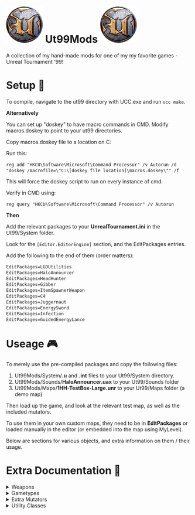 # <img src="https://github.com/1337GameDev/Ut99Mods/blob/main/Github/Icons/ut_logo.png?raw=true" width="100" height="100" title="Ut99 Logo" alt="Ut99 Logo" height="35px" width="35px"> Ut99Mods <img src="https://github.com/1337GameDev/Ut99Mods/blob/main/Github/Icons/ut_logo.png?raw=true" width="100" height="100" title="Ut99 Logo" alt="Ut99 Logo" height="35px" width="35px">
A collection of my hand-made mods for one of my my favorite games - Unreal Tournament '99!

# Setup :wrench:
To compile, navigate to the ut99 directory with UCC.exe and run `ucc make`.

**Alternatively**

You can set up "doskey" to have macro commands in CMD.
Modify macros.doskey to point to your ut99 directories.

Copy macros.doskey file to a location on C:

Run this:

    reg add "HKCU\Software\Microsoft\Command Processor" /v Autorun /d "doskey /macrofile=\"C:\[doskey file location]\macros.doskey\"" /f

This will force the doskey script to run on every instance of cmd.

Verify in CMD using:

    reg query "HKCU\Software\Microsoft\Command Processor" /v Autorun

**Then**

Add the relevant packages to your **UnrealTournament.ini** in the Ut99/System folder.

Look for the `[Editor.EditorEngine]` section, and the EditPackages entries.

Add the following to the end of them (order matters):

    EditPackages=LGDUtilities
    EditPackages=HaloAnnouncer
    EditPackages=HeadHunter
    EditPackages=Gibber
    EditPackages=ItemSpawnerWeapon
    EditPackages=C4
    EditPackages=Juggernaut
    EditPackages=EnergySword
    EditPackages=Infection
    EditPackages=GuidedEnergyLance

# Useage :video_game:

To merely use the pre-compiled packages and copy the following files:

1. Ut99Mods/System/**.u** and **.int** files to your Ut99/System directory.
2. Ut99Mods/Sounds/**HaloAnnouncer.uax** to your Ut99/Sounds folder
3. Ut99Mods/Maps/**1HH-TestBox-Large.unr** to your Ut99/Maps folder (a demo map)

Then load up the game, and look at the relevant test map, as well as the included mutators.

To use them in your own custom maps, they need to be in **EditPackages** or loaded manually in the editor (or embedded into the map using MyLevel).

Below are sections for various objects, and extra information on them / their usage.

# Extra Documentation :page_facing_up:

<details>
  <summary>Weapons</summary>

  <details>
    <summary>C4 (Weapon)</summary>
    A placeable/throwable explosive weapon with a digital timer that can be changed via secondary fire.

    ## Inventory group: 0 (same as `BotPack.Translocator`)
    <details>
      <summary>Usage</summary>
      1. Primary Fire
        * Does different things based on if you're close to what is being aimed at
        * If **CLOSE** to a wall / actor (with collider), then you can place the C4 (instead of throwing)
        * There is a "ghost" of the C4 of where it'll be placed
        * If **FAR** from a target, the C4 will be thrown and attach to a surface / actor it collides with
        * After placing / landing from a throw, it'll start counting down from the selected time and then explode
      2. Secondary Fire
        * Increments the timer by `C4Weapon.TimerIncrementAmount` (defaults to 10 seconds)
        * The timer value rolls over once `C4Weapon.MaxTimerSeconds` is exceeded
    </details>

    <details>
      <summary>Special Interactions</summary>
      1. Damage type names defined in `C4Proj.DamageTypesToDisarm[]` will disarm the C4 (timer turns off and C4 won't explode)
        * Defaults damage type names: `impact`, `claw`, `cut`, `SpecialDamage`, `slashed`, `Decapitated`, `Corroded`, `Burned`, and `shredded`
      2. C4 will attach to Pawns (but the explosion doesn't follow, so a Pawn can avoid damage if they are moving fast enough)
      3. Explosions, bullets, and other damage inducers will detonate the C4.
      4. The C4 will blink and make noises during countdown
      5. Bots can detect the C4 via a `C4Fear` if they get close enough
    </details>

    <details>
      <summary>Mutators</summary>
      1. C4GiveWeaponMutator
        * Gives each spawning **PLAYER** (Bots won't get one) a C4 to spawn with (sorry, creating new AI behaviors for this weapon is very complicated and could have taken a very long time to test and tweak)
    </details>

    <details>
      <summary>Extra Details</summary>
      1. Created using MilkShape3D with a basic model and different groups for the timer components
        * Timer has a different model group (and texture) for each digit and the ":" separator.
        * Code will update the timer, and then modify each model group's texture for each digit out of the 0-9 digit textures (or a texture the same color as the timer background)
        * Considered having a similar rendered texture to the UT_Eightball ammo counter (via `UT_Eightball.RenderOverlays()`), but that can ONLY be instanced ONCE per camera (and multiple C4 instances would all have the same timer value displayed)
    </details>
  </details>

  <details>
    <summary>The Gibber (Weapon)</summary>
    A weapon that is based around the PulseGun, but instead shoots gibs in a machine gun style or a shotgun shot. Shooting hurts the wielder (if that feature is enabled), and collecting your own gibs will heal you a fraction of the health lost.

    ## Inventory group: 5 (replaces `BotPack.PulseGun`)

    <details>
      <summary>Usage</summary>
      1. Primary Fire
        * Fires a random gib as a projectile, and possibly hurts the wielder
        * The wielder is hurt based on `Gibber.DoesFiringHurtOwner` variable
        * The wielder loses health (if `Gibber.DoesFiringHurtOwner` is **TRUE**) according `Gibber.PrimaryFireHealthCost`'s value (defaults to 2)
      2. Secondary Fire
        * Requires the user to **HOLD** the alt-fire button, for a number of seconds defined by `Gibber.AltFireTriggerHoldTime`
        * After holding, the firing mode is "charged"
        * When the wielder releases the alt-fire button a shotgun blast of 6 gibs are shot
        * The wielder loses health (if `Gibber.DoesFiringHurtOwner` is **TRUE**) according `Gibber.AltFireHealthCost`'s value (defaults to 12)
        * There is then a delay of a number of seconds (defined buy `Gibber.AltFireDelay`), before the alt-fire can be used (to prevent the weapon from being over-powered and spammed)
    </details>

    <details>
      <summary>Healing</summary>
      1. Collecting gibs will heal players (as defined by the `Gibber.BaseGibDamage` and `Gibber.BaseGibHealMultiplier`) (defaults to 10 and 0.1 respectively -- 10 damage and 10% of the gib damage as health returned)
      2. Gib damage can vary if it's a boss, big or small gib (and damage is scaled by `Gibber.BossGibDamageMultiplier` and `Gibber.SmallGibDamageMultiplier` -- with defaults of 1.5 and 0.8 respectively -- and increase of 50% and reduction of 20% from base damage)
      3. Gibs from an alt-fire shotgun blast deal extra damage based on being close enough to the target, defined by `Gibber.ExtraDamageMultiplier` and `Gibber.DistanceThresholdToAddExtraDamage` (with defaults of 10 and 300 -- if enemy is within 300 unreal units they take 10x damage from these gibs)
      4. The extra damage is **NOT** used in the calculation for how much to heal (the idea was to base it off of the damage the wielder took when firing)
      5. UDamage multiplier does **NOT** affect health lost or healing gained
    </details>

    <details>
      <summary>Special Interactions</summary>
      1. You can still pick up the gibs to heal yourself, even if you're not allowed to pickup weapons or other pickups
      2. The gibs handle damage the same as the root gibs, and can exist in danger areas -- to lure players to try and heal
    </details>

    <details>
      <summary>Mutators</summary>
      1. GibberWeaponReplaceMutator
        * Replaces the normal `BotPack.PulseGun` on the map with the Gibber.
        * Also removes the ammo `BotpPack.PAmmo` from the map
      2. GibberArena
        * An **ARENA** mutator that has every player/bot wield The Gibber
    </details>

    <details>
      <summary>Extra Details</summary>
        1. The gib projectiles are created from the gibs defined in BotPack -- original gib classes are subclasses of `BotPack.UTPlayerChunks`
        2. After subclassing, the default properties were overridden:
          * `RemoteRole=ROLE_SimulatedProxy`
          * `LifeSpan=240.000000`
          * `bCollideActors=True`
        3. Then the method `Landed()` was changed to allowed collisions with other actors (as original gibs are essentially decoration-only)
        4. The usage of `LGDUtilities.PawnHelper.PredictDamageToPawn` is used to predict if the damage dealt to a pawn (taking into account armor, reductions, multipliers, etc) would exceed it's health, to determine if the target is **GIBBED**
        5. The weapon has a **custom skin** that is based off the base `BotPack.PulseGun` skin, but blood splatter added
    </details>
  </details>

  <details>
    <summary>Guided Energy Lance (Weapon)</summary>
    An heavy energy-based weapon that shoot projectiles that can be fired in "dumb-fire" or "guided" mode, that can bounce and explode on collision with targets.
    ## Inventory group: 9 (replaces `BotPack.UT_Eightball`)

    <details>
      <summary>Usage</summary>
      1. Primary Fire
        * When this weapon is in a normal firing mode, it shoots energy balls that bounce and explode after hitting an Actor with a collider or a wall (after bouncing a number of times defined by `GuidedEnergyLance.MaxWallHits` -- which defaults to 1)
        * When this weapon is in guiding mode, it shoots energy balls that follow the cursor (max lifetime of 20 seconds)
        * Not instant for the change in projectile direction, but enough to use further away from the target
      2. Secondary Fire
        * When held for a number of seconds (defined by `GuidedEnergyLance.AltRefireRate` -- which defaults to 0.5 seconds) the weapon is set to "guiding mode"
        * The player view is slightly zoomed in to help with the guiding process
        * Also used to coerce the usage of this weapon to be for more long-range encounters
        * AI / Bots don't use the alt-fire mode (sorry, creating new AI behaviors for this weapon is very complicated and could have taken a very long time to test and tweak) -- they use similar firing attitudes as the `BotPack.UT_FlakCannon` alt-fire mode
    </details>

    <details>
      <summary>Mutators</summary>
      1. GuidedEnergyLanceWeaponReplaceMutator
        * Replaces the normal `BotPack.UT_Eightball` on the map with this weapon.
    </details>

    <details>
      <summary>Extra Details</summary>
      1. The weapon was in spired by Halo Infinite's "Cindershot" hardlight grenade-launcher-type weapon
      2. The ammo counter rendering color was changed from **RED** to RGB(199,36,177), a **PURPLE**
      3. The projectile damage type is `jolted`
      4. To achieve the "zoom" effect, the player `DesiredFOV` variable is set to 50.
    </details>
  </details>

  <details>
    <summary>ItemSpawnerWeapon (Weapon)</summary>
    A utility weapon used for testing or fun / random purposes to spawn other Actors.

    ## Inventory group: 0

    <details>
      <summary>Usage</summary>
      1. Primary Fire
        * Spawns the selected object at the given position of the "placement ghost"
        * Uses **DEFAULT** values for spawned actors (most of the time isn't a problem, but some Actors -- such as `BotPack.Bot` expect setup such as team / skins -- but they still work fine, just look odd)
      2. Secondary Fire
        * Selects the next Actor from the `ItemSpawnerWeapon.ItemsToSpawn` array
        * If the object fails to spawn, a message is displayed (Actors with defaults for `bStatic` and `bNoDelete` as **TRUE** cannot be spawned)
        * The array can be populated via **CONFIG** entries in it's generated **INI**
        * A few defaults exist, as examples:
          * `LGDUtilities.PracticeBot`
          * `Botpack.TMale2Bot`
          * `Botpack.TFemale1Bot`
          * `UnrealShare.Chest`
          * `UnrealShare.Candle`
          * `Botpack.Armor2`
          * `Botpack.UT_FlakCannon`
          * `UnrealShare.TorchFlame`
          * `Class'ChaosUT.ch_WarHeadLauncher`
          * `UnrealShare.DispersionPistol`
    </details>

    <details>
      <summary>Mutators</summary>
      1. ItemSpawnerWeaponGiveMutator
        * Gives **PLAYERS** this weapon (be careful, as this weapon is an admin-weapon meant for testing)
        * AI / `BotPack.Bot` cannot be given this weapon or pick it up (if they are given this weapon, it'll destroy itself)
    </details>
  </details>

  <details>
    <summary>WeaponStealingShockRifle (Weapon)</summary>
    A special shock rifle that shoots energy orbs (modeled after the alt-fire of the shock rifle), or a primary fire beam that **STEALS** the targets currently selected weapon.

    ## Inventory group: 0

    <details>
      <summary>Usage</summary>
      1. Primary Fire
        * Fires a shock beam that when hitting a target, will steal the current hit target's weapon.
      2. Secondary Fire
        * Fires a ricochet energy ball, similar to the normal fire of the shock rifle, but this will bounce off walls a number of times defined by `RicochetShockProj.MaxWallHits` (which defaults to 2)
    </details>

    <details>
      <summary>Mutators</summary>
      1. ItemSpawnerWeaponGiveMutator
        * Replaces the normal `BotPack.ShockRifle` on the map with this weapon.
    </details>
  </details>

</details>

<details>
  <summary>Gametypes</summary>

  <details>
    <summary>HeadHunter (Gametype)</summary>

    <details>
      <summary>Custom Map Actors</summary>
        1. SkullItem
          * A flaming skull item used for scoring in HeadHunter
    </details>

    <details>
      <summary>Game Options</summary>
        1. ShowDroppedSkullIndicators
          * Whether to show indicators for dropped skulls. Defaults to **TRUE**
        2. ShowPlayersWithSkullThreshold
          * Whether to show indicators for players with a number of skulls (defined by `HeadHunter.SkullThresholdToShowPlayers`) greater than this. Defaults to **TRUE**
        3. SkullThresholdToShowPlayers
          * The number of skulls to show indicators for players. Defaults to **4**
        4. SkullCarryLimit
          * The number of skulls a player is allowed to carry at once. defaults to **10**
        5. SkullCollectInterval
          * The number of seconds between each skull collection (players score points for skulls they are carrying and then **ALL** skulls are removed / destroyed)
          * Defaults to **180** (3 Minutes)
    </details>

    <details>
      <summary>Extra Details</summary>
      1. Created as a clone of the Halo Reach "Headhunter" game mode.
      2. The skulls are 2 Actors -- a skull actor, and a flame mesh actor that is following the skull.
      3. The flame will rotate around the skull, **OPPOSITE** the velocity of the skull to simulate real flame.
      4. When a skull is stationary, it's a **PICKUP**, but when it needs to "fly out of a killed enemy" a **PROJECTILE** is spawned, so gravity can affect it, and once it lands is swapped with the pickup object.
    </details>
  </details>

  <details>
    <summary>Juggernaut (Gametype)</summary>
    A gametype modeled after the Halo juggernaut gametype. A person is randomly selected to be the juggernaut, a powerful player with regenerating shields and health. Whomever kills the juggernaut becomes the new juggernaut.

    <details>
      <summary>Game Options</summary>
        1. RegenSeconds
          * The number of seconds between each regeneration of the juggernaut
          * Defaults to **5**
        2. ShieldRegenRate
          * The amount of shield points to replenish per regeneration
          * Defaults to **10**
        3. HealthRegenRate
          * The amount of health points to replenish per regeneration
          * Defaults to **10**
        4. ShowJuggernautIndicator
          * Whether to show an indicator to all players of the juggernaut
          * Defaults to **TRUE**
        5. OnlyCountKillsAsJuggernaut
          * Whether kills **ONLY** count when somebody is the juggernaut
          * Defaults to **FALSE**
        6. JugJumpModifier
          * Sets a multiplier for the juggernaut jump height (can be a decimal, including 0)
          * `Botpack.UT_Jumpboots` have a multiplier of 3 (just so you can gauge how much this affects
          * Defaults to **3**
        7. JugMovementMultiplier
          * Sets a multiplier for the juggernaut movement speed (can be a decimal, including 0)
          * Defaults to **3**
    </details>

    <details>
      <summary>Extra Details</summary>
      1. The juggernaut is accomplished via a special inventory item `JuggernautBelt`
        * It will add a special subclass of `BotPack.UT_ShieldBelt` to the player called `JuggernautShieldBelt` (that doesn't generate the shield effect)
        * The `JuggernautBelt` will generate the shield effect itself
    </details>
  </details>

  <details>
    <summary>Infection (Gametype)</summary>
    Modeled after the Halo infection gametype. A minimum number of zombies are selected to begin the game (configurable) and their goal is to kill and infect every human. Humans are to kill a set amount of zombies, or survive until the timer runs out. The game ends if all humans are infected, humans reach a goal amount of kills or survive the timer countdown.

    <details>
      <summary>Weapons</summary>
      1. Headshot Enforcer
        * Inventory group: 2 (Meant to replaces `BotPack.Enforcer` -- but both **CAN** exist at the same time in a player's inventory)
        * A `BotPack.Enforcer` that is capable of headshots, and starts with 60 rounds instead of the normal 30
      2. Primary Shot Only Flak Cannon
        * Inventory group: 8 (Meant to replace `BotPack.UT_FlakCannon` -- but both **CAN** exist at the same time in a player's inventory)
        * A `BotPack.UT_FlakCannon` that can ONLY fire the primary firing mode (no flak grenade) and starts with 30 rounds instead of the normal 10
    </details>

    <details>
      <summary>Custom Map Actors</summary>
      1. Infection Player Start
        * Subclass of `Engine.PlayerStart`
        * Has its own custom UnrealEditor Actor icon, based on PlayerStart with a bio icon.
        * Can be used to specify where humans and zombies start for Infection
        * If not used in a map, normal player start logic is used
        * If placed on a map, and at least 1 viable for when a human/zombie is looking for a start location, the InfectionPlayerStart will be used instead.
      2. Infection Spawn Point
        * Subclass of `UnrealShare.Spawnpoint`
        * Has its own custom UnrealEditor Actor icon, based on Spawnpoint with a bio icon.
        * Can be used to specify where humans and zombies spawn for Infection
        * If not used in a map, normal player spawn logic is used
        * If placed on a map, and at least 1 viable for when a human/zombie is looking for a spawn location, the InfectionSpawnPoint will be used instead.
    </details>

    <details>
      <summary>Game Options</summary>
      1. MinimumZombies
        * Sets the minimum number of zombies that should exist at any point during the match
        * If a zombie player leaves, the gametype will ensure this value is honored and selects a new human to become a zombie randomly (sorry to the human that's unlucky here!)
        * If not enough zombies can exist, then all humans will become zombies, and the game ends (zombies win)
      2. ShowZombieIndicators
        * Sets whether HUD indicators for zombies should be shown for humans
        * If true, zombies will have a red triangle above their heads (visible through walls)
      3. ShowHumanIndicators
        * Sets whether HUD indicators for humans should be shown for zombies
        * If true, humans will have a red triangle above their heads (visible through walls)
      4. ZombieMovementModifier
        * Sets a multiplier for the zombie movement speed (can be a decimal, including 0)
      5. ZombieJumpModifier
        * Sets a multiplier for the zombie jump height (can be a decimal, including 0)
        * `Botpack.UT_Jumpboots` have a multiplier of 3 (just so you can gauge how much this affects jumping)
      5. ZombieDamageMod
        * Sets a multiplier for the zombie damage done by weapons (can be a decimal, including 0)
        * `Botpack.UDamage` have a multiplier of 3 (just so you can gauge how much this affects damage)
      6. HumanDamageMod
        * Sets a multiplier for the human damage done by weapons (can be a decimal, including 0)
        * `Botpack.UDamage` have a multiplier of 3 (just so you can gauge how much this affects damage)
      7. HumansPickupWeapons
        * Whether humans are allowed to pickup items on the map
        * bWeaponStay and bMultiWeaponStay can still override this and disable pickups (for humans AND zombies)
      8. ZombiesPickupWeapons
        * Whether zombies are allowed to pickup items on the map
        * bWeaponStay and bMultiWeaponStay can still override this and disable pickups (for humans AND zombies)
      9. InfiniteAmmo
        * Whether weapons have infinite ammo or not
        * This is done via setting every pawn weapon's `PickupAmmoCount` to be 999 and resetting the current ammo amount every second via `InfectionGameInfo.Timer()`
        * This applies to all weapons, including ones not selected / able to be selected (so some mods could have odd side effects if they rely on hidden weapons and ammo)
      10. AnyDeathInfects
        * This determines whether ANY death of a human will cause them to become a zombie
        * This is mainly used to include deaths via falling out of bounds, lava, being crushed, map traps (such as `DM-Pressure`, `DM-Conveyer`, `DM-Cybrosis][`, `DM-Fractal`, `DM-HealPod][`, `DM-Mojo][`, etc)
        * This relies on `ScoreKill(Pawn Killer, Pawn Other)` and uses the logic of `IsSuicide = (Killer == Other) || (Killer == None);` to determine a suicide / suicide-like death (as Killer is the pawn killed or is None)
    </details>
  </details>

</details>
<details>
  <summary>Extra Mutators</summary>

  <details>
    <summary>Fiesta Map Weapons</summary>
    This mutator will replace weapons on the map with random ones.

    This relies on `LGDUtilities.ServerHelper.GetAllWeaponClasses` to fetch a list of weapons, and returns a LinkedList.
  </details>

  <details>
    <summary>Fiesta Player Weapons</summary>
    This mutator will make players spawn with a random weapon every time they respawn.

    This relies on `LGDUtilities.ServerHelper.GetAllWeaponClasses` to fetch a list of weapons, and returns a LinkedList.
  </details>

  <details>
    <summary>General Indicator Mutator</summary>
    This mutator will add indicators for players, weapons, power weapons, objectives, etc.

    This can be configured via the `GeneralIndicatorMutator.ini` that will be generated when starting a game with this mutator in its default state for the first time.

    <details>
      <summary>Mutator INI Options</summary>

      1. ShowIndicatorsForTeammates
        * Determines whether indicators should be shown for other members of your team (so you can keep track of them on the map)
        * Defaults to **TRUE**
      2. ShowIndicatorsForEnemies
        * Determines whether indicators should be shown for enemy players
        * Defaults to **TRUE**
      3. ShowIndicatorsForHumansOnly
        * Determines if indicators for players should be limited to **ONLY PLAYERS**
        * Defaults to **FALSE**
      4. ShowIndicatorsForObjectives
        * Determines whether indicators should be shown for gametype objectives (EG: assault targets, levers, domination points, flags, etc)
        * Defaults to **TRUE**
      5. OnlyShowObjectivesWithHighestPriority
        * Determines if **ONLY** the highest priority objective should be shown -- EG: During an assault, **ONLY** show the current target, instead of all of them.
        * Defaults to **TRUE**
      6. ShowObjectiveLabels
        * Whether to show objective labels, along with the indicator (such as the objective goal, name, location, etc)
        * Defaults to **TRUE**
      7. ShowIndicatorsForAllWeapons
        * Determines if ALL weapons, regardless of settings for power weapons, being held, etc should be shown
        * Defaults to **TRUE**
      8. ShowIndicatorsForPowerWeapons
        * Whether to show indicators for power weapons on the map
        * Defaults to **TRUE**
      9. ShowIndicatorsForAllWeaponsWhenHeld
        * Whether to show indicators for weapons when they are held by players
        * Defaults to **TRUE**
      10. ShowIndicatorsForAllWeaponsWhenDropped
        * Whether to show indicators for weapons when they are dropped by players
        * Defaults to **TRUE**
      11. ShowWeaponLabels
        * Whether to show labels for weapons along with their indicator
        * Defaults to **TRUE**
      12. ShowIndicatorsForPowerups
        * Whether to show indicators for power-ups on the map (EG: ChaosUT relics, GravBoots, ShieldBelt, UDamage, Invisbility, JumpBoots, HealthPack, etc)
        * Defaults to **TRUE**
      13. ShowPowerupsWhenPickedUp
        * Whether to show power-ups that have been picked up (showing where they will respawn)
        * Defaults to **FALSE**
      14. ShowPowerupLabels
        * Whether to show labels for power-ups, along with their indicators
        * Defaults to **TRUE**
      15. ShowTeamateLabels
        * Whether to show labels for team members (defaults the label to their name)
        * Defaults to **TRUE**
      16. ShowEnemyLabels
        * Whether to show labels for enemies (defaults the label to their name)
        * Defaults to **TRUE**
    </details>
  </details>

  <details>
    <summary>Player Death Location Mutator</summary>
    This mutator will enable an X indicator where a player dies.

    <details>
      <summary>Mutator INI Options</summary>
      1. ShowAllyIndicators
        * Whether to show the death indicator for allies
        * Defaults to **TRUE**
      2. ShowEnemyIndicators
        * Whether to show the death indicator for enemies
        * Defaults to **FALSE**
      3. ShowNeutralIndicators
        * Whether to show the death indicator for neutral players
        * Defaults to **FALSE**
    </details>
  </details>

  <details>
    <summary>Radar HUD Mutator</summary>
    Shows a radar element on the HUD, that shows allies / enemies.

    <details>
      <summary>Mutator INI Options</summary>
      1. RadarDistanceMeters
        * The range of the radar, in **METERS**
        * Defaults to **30**
      2. RadarAlpha
        * The alpha transparency of the radar on the HUD
        * Defaults to **0.4**
      3. RadarCenterDotColor
        * The color of the central dot on the radar
        * Defaults to **RGBA(0,0,0,0)**
      4. RadarGUICircleRadius
        * The radius of the hud circle on the HUD, in **pixels**
        * Defaults to **110**
      5. RadarGUICircleOffsetX
        * The X position offset (from the center of the GUI texture) for the **center** of the radar display
        * Defaults to **0**
      6. RadarGUICircleOffsetY
        * The Y position offset (from the center of the GUI texture) for the **center** of the radar display
        * Defaults to **0**
      7. RadarBlipSize
        * The size of the blips on the radar, in **pixels**
        * Defaults to **15**
      8. ShowAlliesAndEnemiesAsDifferentColors
        * Whether to show allies and enemies with different colored blips
        * Defaults to **TRUE**
      9. RadarHudGuiWidth
        * The width of the entire background of the radar on the HUD, in **pixels**
        * Defaults to **150**
      10. InitiallyPositionAbovePlayerHUDOnLowerLeft
        * Whether to default the position of the radar on the player HUD over the lower left part of the existing HUD (where to calculate position when factoring in offsets)
        * Defaults to **TRUE**
      11. RadarHUDOffsetX
        * The X position offset of the **entire** radar on the HUD
        * Defaults to **0**
      12. RadarHUDOffsetY
        * The Y position offset of the **entire** radar on the HUD
        * Defaults to **0**
      13. RadarVelocityThreshold
        * The velocity magnitude a player has to be moving to show up on the radar, in **unreal units**
        * Defaults to **200** (120 is crouch, and 400 is running for unreal player movement speed defaults)
      14. RadarSameLevelThreshold
        * The threshold a player has to be, vertically, in **unreal units**, to be considered to be on the same level as the radar owner
        * Defaults to **83** (a player is 78 unreal units tall, and can jump 64->72 unreal units)
      15. ShowTargetsIfBelowVelocityThreshold
        * Whether to show targets if they are below the velocity magnitude threshold defined by `RadarVelocityThreshold`
        * Defaults to **FALSE**
      16. ShowTargetsIfCrouching
        * Whether to show targets on radar if they are crouching
        * Defaults to **FALSE**
      17. IndicateTargetOnDifferentLevel
        * Whether to change the blip icon if the target is considered on another level (as defined by `RadarSameLevelThreshold`).
        * The blip texture changes to a "hollow circle" when targets are considered on different levels
        * Defaults to **TRUE**
    </details>
  </details>

</details>

<details>
  <summary>Utility Classes</summary>
  The namespace `LGDUtilities` is used for various helper / utility classes, designed for scripting or adding to maps as actors.

  <details>
    <summary>Scripting Classes</summary>

    <details>
      <summary>ActorHelper</summary>
      **Static Helper Class**
      To access functions in this class use the following syntax:
      `class'LGDUtilities.ActorHelper'.static.functionName();`

      ## Available Functions
        1. getNetSafeVal(Actor actor, string prop);
          * Returns **string**
          * Get a value from the given actor parameter `actor` and get the property denoted by the parameter `prop` in a network reliable manner (forces the actor to a network authority to get the replicated value)
        2. FindActor(Actor context, name ActorName, optional name ActorTag);
          * Returns **Actor**
          * Finds an actor with the given tag AND name
        3. FindAllActorsByTag(Actor context, name ActorTag);
          * Returns **LGDUtilities.LinkedList**
          * Gets a LinkedList of all actors that match the given tag
        4. HSize(Vector aVec);
          * Returns **float**
          * Gets the **horizontal* size of a given vector (essentially removes the vertical Z component)
        5. InCylinder(Vector aVec, float R, float H);
          * Returns **bool**
          * Returns if the given vector falls within the cylinder given by the height (parameter `H`) and radius (parameter `R`) assuming the cylinder is center at the vector origin
        6. ActorsTouching(Actor A, Actor B);
          * Returns **bool**
          * Returns if 2 given actors are considering touching, based on colliders
        7. ActorsTouchingExt(Actor A, Actor B, float ExtraR, float ExtraH);
          * Returns **bool**
          * Returns if 2 given actors are considering touching, based on colliders
          * Also allows extra radius / height to allow variance in collision checks
        8. AnnounceAll(Actor Broadcaster, string Msg);
          * Calls `Pawn.ClientMessage(string Msg)` on every pawn
          * Uses the `Broadcaster` parameter to just get access to `Actor.ForEach`
        9. GetDirectionRelationOfSourceToTarget(Actor Source, Actor Target, bool ConsiderSourcePawnViewRotation);
          * Returns **LGDUtilities.ActorDirectionRelationResult**
          * Compares `Target` to `Source` and returns an object that describes it's direction
          * Checks the following: Target in front/behind of Source and if the Target to the left/right of Source
        10. CheckActorRelevance(Actor A);
          * Returns **bool**
          * Checks if the given actor is relevant, based on `GameInfo.IsRelevant` and `Actor.bDeleteMe`
        11. CheckSpawnedActorArrayRelevance(Actor context, LinkedList ActorList);
          * Checks a `LGDUtilities.LinkedList` of actors if they are considered relevant
        12. SpawnActor(Actor context, Class<Actor> SpawnClass, optional Actor SpawnOwner, optional Name SpawnTag, optional Vector SpawnLocation, optional Rotator SpawnRotation);
          * Returns **Actor**
          * Spawns an actor given the common parameters
        13. ReplaceWith(Actor Other, string aClassName);
          * Replaces an Actor with another given by a class name (uses default values for spawning)
          * Calls `Actor.Level.Game.BaseMutator.ReplaceWith` to perform normal replacement
    </details>

    <details>
      <summary>AssaultHelper</summary>
      **Static Helper Class**
      To access functions in this class use the following syntax:
      `class'LGDUtilities.AssaultHelper'.static.functionName();`

      ## Available Functions
        1. IsFortNameFriendly(string fortName);
          * Returns **bool**
          * Checks if an Assault fort name has a name that is decent to display (eg: dictates some kind of action for the attackers / defenders)
        2. GetFriendlyFortName(FortStandard fort);
          * Returns **string**
          * Filters a given FortStandard's name, to attempt to display something nice for showing labels and indicators for the objective
    </details>

    <details>
      <summary>AttachIndicatorHudCallback</summary>
      An example subclass of `LGDUtilities.PlayerSpawnMutatorCallback` for using `LGDUtilities.PlayerSpawnMutator` to execute code whenever a player is spawned.
    </details>

    <details>
      <summary>BoolObj</summary>
      A subclass of `LGDUtilities.ValueContainer`, which is a wrapper class for non-object values to be used in `LGDUtilities.LinkedList` and `LGDUtilities.ListElement`. This subclass is for **bool** values.
    </details>

    <details>
      <summary>BotHelper</summary>
      A class with helper functions specific to `Bot` and subclasses.
      **Static Helper Class**
      To access functions in this class use the following syntax:
      `class'LGDUtilities.BotHelper'.static.functionName();`

      ## Available Functions
      1. AddBots(Actor context, int N);
        * Adds `N` number of bots, using `Actor.Level.Game.ForceAddBot()`
        * `context` parameter is only for being able to get a reference to `LevelInfo`
    </details>

    <details>
      <summary>ByteObj</summary>
      A subclass of `LGDUtilities.ValueContainer`, which is a wrapper class for non-object values to be used in `LGDUtilities.LinkedList` and `LGDUtilities.ListElement`. This subclass is for **byte** values.
    </details>

    <details>
      <summary>CallbackFnObject</summary>
      An object that is used to represent a callback function (or chain of them). UnrealScript doesn't support anonymous functions (or c#-like delegates / js-like functions as first-class-values) so this object was made to support that.
    </details>

    <details>
      <summary>ChaosWeapons.int</summary>
      An Unreal `int` definition file. Officially registers the `ChaosUT` weapons, so that `Actor.GetNextIntDesc` can be used to include them in loading all weapons UT is aware of.

      ## Weapons Registered
      1. `ChaosUT.ch_WarHeadLauncher`
      2. `ChaosUT.Crossbow`
      3. `ChaosUT.poisoncrossbow`
      4. `ChaosUT.explosivecrossbow`
      5. `ChaosUT.Sniper2`
      6. `ChaosUT.sniper_rpb`
      7. `ChaosUT.Flak2`
      8. `ChaosUT.ProxyArm`
      9. `ChaosUT.Sword`
      10. `ChaosUT.TurretLauncher`
      11. `ChaosUT.VortexArm`
    </details>

    <details>
      <summary>ClassObj</summary>
      A subclass of `LGDUtilities.ValueContainer`, which is a wrapper class for non-object values to be used in `LGDUtilities.LinkedList` and `LGDUtilities.ListElement`. This subclass is for **class** values.
    </details>

    <details>
      <summary>ColorHelper</summary>
      **Static Helper Class**
      To access functions in this class use the following syntax:
      `class'LGDUtilities.ColorHelper'.static.functionName();`

      ## Available Functions
      1. SColor(Color C,  float S);
        * Returns **Color**
        * Scales a color value by a given float (and clamps each component between 0 - 255)
      2. RColor(float R, float G, float B, optional float A);
        * Returns **Color**
        * Constructs a `Color` struct from **float** values (and clamps each component between 0 - 255)
      3. GetTeamColor(byte TNum);
        * Return **Color**
        * Gets a color value for a given team index (based on the array of `BotPack.TeamGamePlus.Teams[]`)
      4. GetRedColor();
        * Returns **Color**
        * Gets a **RED** color
      5. GetBlueColor();
        * Returns **Color**
        * Gets a **BLUE** color
      6. GetTurqColor();
        * Returns **Color**
        * Gets a **TURQUOISE** color
      7. GetGreenColor();
        * Returns **Color**
        * Gets a **GREEN** color
      8. GetGoldColor();
        * Returns **Color**
        * Gets a **GOLD** color
      9. GetWhiteColor();
        * Returns **Color**
        * Gets a **WHITE** color
      10. GetGrayColor();
        * Returns **Color**
        * Gets a **GRAY** color
      11. hsbToColor(byte hue, byte saturation, byte brightness);
        * Returns **Color**
        * Constructs a `Color` struct from given **HSB** values (Hue, Saturation, and Brightness)
    </details>

    <details>
      <summary>ColorObj</summary>
      A subclass of `LGDUtilities.ValueContainer`, which is a wrapper class for non-object values to be used in `LGDUtilities.LinkedList` and `LGDUtilities.ListElement`. This subclass is for **Color** values.
    </details>

    <details>
      <summary>CustomTrigger</summary>
      A trigger class that is meant to handle trigger events, initiated and "wired up" via script.
      When triggered, this class will invoke the `LGDUtilities.CallbackFnObject` denoted by the variable `CustomTrigger.triggerCallback`.
    </details>

    <details>
      <summary>DroppedInventoryMarkerMutator</summary>
      A mutator class that's loaded by `LGDUtilities.IndicatorHUD` to help facilitate in marking inventory items dropped by a player upon death (using `Inventory.PlayerLastTouched`).
    </details>

    <details>
      <summary>EffectFollower</summary>
      A class used to have an effect follow / attach to another actor and rotate/respond to velocity changes to appear to be "behind" the object -- such as a tail mesh / flame (such as `HeadHunter.SkullItem`).
    </details>

    <details>
      <summary>:x: ExtraUseTriggerBindings :x:</summary>
      A test class to try and add keybindings that the `LGDUtilities.UseTrigger` could be bound to and recieve events to be triggered by a keypress.

      ## :x: This class was a test and is currently unused (unable to get a custom action/key binding in the UT99 control preferences window to show up)  
    </details>

    <details>
      <summary>FlameFollower</summary>
      A class used to have a fire effect follow / attach to another actor and rotate/respond to velocity changes to appear to be "behind" the object (such as `HeadHunter.SkullItem`).
    </details>

    <details>
      <summary>FloatObj</summary>
      A subclass of `LGDUtilities.ValueContainer`, which is a wrapper class for non-object values to be used in `LGDUtilities.LinkedList` and `LGDUtilities.ListElement`. This subclass is for **float** values.
    </details>

    <details>
      <summary>GeometryHelper</summary>
      **Static Helper Class**
      To access functions in this class use the following syntax:
      `class'LGDUtilities.GeometryHelper'.static.functionName();`

      ## Available Functions
      1. areaOfTriangle(int x1, int y1, int x2, int y2, int x3, int y3);
        * Returns **float**
        * Calculates the area of a triangle given 3 coordinate x/y values.
      2. isInsideTriangle(int vertex1x, int vertex1y, int vertex2x, int vertex2y, int vertex3x, int vertex3y, int testPointX, int testPointY);
        * Returns **bool**
        * Given 3 points of a triangle, and a test point, determines if the test point is contained inside the triangle.
    </details>

    <details>
      <summary>GreenTrigger</summary>
      A test class for demonstrating basic trigger functionality via the `LGDUtilities.CallbackFnObject` class -- used in the `1HH-TestBox-Large.unr` map file included in this collection of mods.
    </details>

    <details>
      <summary>HealMessage</summary>
      A class used to display a message on a player's HUD when they are healed via the function: `LGDUtilities.PawnHelper.HealPawn();`
    </details>

    <details>
      <summary>HUDHelper</summary>
      **Static Helper Class**
      To access functions in this class use the following syntax:
      `class'LGDUtilities.HUDHelper'.static.functionName();`

      ## Available Functions
      1. getXY(Canvas C, vector location, out int screenX, out int screenY);
        * Given a location in the game world, and output x/y variables, this will transform the position to screen coordinates.
      2. getActorSizeOnHudFromCollider(Canvas C, Actor target, optional bool getMinSize, optional bool showColliderDebugIndicators);
        * Returns **float**
        * Calculates the size of the given `Actor` on a player's screen, based on the given `Canvas`.
        * Defaults to using the **MAXIMUM** dimension of the `Actor`'s collider, unless `getMinSize` is TRUE.
        * Debug can be shown on screen by passing **TRUE** for the parameter `showColliderDebugIndicators`
      3. getActorVerticalSizeOnHudFromCollider(Canvas C, Actor target, optional bool showColliderDebugIndicators);
        * Returns **float**
        * Calculates the size of the given `Actor` on a player's screen, **VERTICALLY**, based on the given `Canvas`.
      4. getActorHorizontalSizeOnHudFromCollider(Canvas C, Actor target, optional bool showColliderDebugIndicators);
        * Returns **float**
        * Calculates the size of the given `Actor` on a player's screen, **HORIZONTALLY**, based on the given `Canvas`.
      5. getActorSizeOnHudFromColliderWithPoints(Canvas C, Actor target, out Vector ActorSidePoint1, out Vector ActorSidePoint2, optional bool getMinSize, optional bool showColliderDebugIndicators);
        * Returns **float**
        * Calculates the size of the given `Actor` on a player's screen, based on the given `Canvas`.
        * Defaults to using the **MAXIMUM** dimension of the `Actor`'s collider, unless `getMinSize` is TRUE.
        * Debug can be shown on screen by passing **TRUE** for the parameter `showColliderDebugIndicators`
        * Extra output parameters `ActorSidePoint1` and `ActorSidePoint2` used to get the sides of the actor for use outside this function
      6. getActorVerticalSizeOnHudFromColliderWithPoints(Canvas C, Actor target, out Vector topOfActor, out Vector bottomOfActor, optional bool showColliderDebugIndicators);
        * Returns **float**
        * Calculates the size of the given `Actor` on a player's screen, **VERTICALLY**, based on the given `Canvas`.
        * Debug can be shown on screen by passing **TRUE** for the parameter `showColliderDebugIndicators`
        * Extra output parameters `topOfActor` and `bottomOfActor` used to get the sides of the actor for use outside this function
      7. getActorHorizontalSizeOnHudFromColliderWithPoints(Canvas C, Actor target, out Vector RSideOfActor, out Vector LSideOfActor, optional bool showColliderDebugIndicators);
        * Returns **float**
        * Calculates the size of the given `Actor` on a player's screen, **HORIZONTALLY**, based on the given `Canvas`.
        * Debug can be shown on screen by passing **TRUE** for the parameter `showColliderDebugIndicators`
        * Extra output parameters `RSideOfActor` and `LSideOfActor` used to get the sides of the actor for use outside this function
      8. IsOffScreen(Canvas C, int screenPosX, int screenPosY, out int offLeft, out int offRight, out int offTop, out int offBottom, optional int margin);
        * Returns **bool**
        * Given a screen position x/y, determine if that point is off the screen, and which side it is off of (using the given output **int** parameters -- because bools cannot be used with the "out" keyword)
        * Also takes into account a screen margin to help with minor edge cases if need be
      9. IsOffScreenNoReturnValues(Canvas C, int screenPosX, int screenPosY, optional int margin);
        * Returns **bool**
        * Effectively the same as `LGDUtilities.HUDHelper.IsOffScreen()` but omits the integer output parameters
        * Given a screen position x/y, determine if that point is off the screen, and which side it is off of (using the given output **int** parameters -- because bools cannot be used with the "out" keyword)
        * Also takes into account a screen margin to help with minor edge cases if need be
      10. DrawTextClipped(Canvas C, int X, int Y, string text, color outline);
        * Draw text on the given `Canvas`, at the coordinates, with the given color outline
      11. DrawLine(Canvas Canvas, int x1, int y1, int x2, int y2);
        * Draw a line on the given `Canvas` with the specified points
      12. DrawLine3D(Canvas C, vector P1, vector P2, float R, float G, float B);
        * Draw a line on screen, in 3d space (translated to 2d screen coordinates), given 2 points and a color
      13. DrawTextureAtXY(Canvas canvas, Texture tex, int screenX, int screenY, float texScale, float playerHudScale, bool centerIcon, optional bool excludePlayerHUDScaleFromOffset);
        * Draws a given `Texture` on the given `Canvas`, with the given texture scale, and player HUD scale
        * Can also **CENTER** the given texture at the x/y coordinates for easier rendering
        * Can also omit the player HUD scale from any centering offsets if `excludePlayerHUDScaleFromOffset` is **TRUE**
      14. DrawTextureAtXY_OutputEdgeCordinates(Canvas canvas, Texture tex, int screenX, int screenY, float texScale, float playerHudScale, bool centerIcon, bool excludePlayerHUDScaleFromOffset, out Vector TopL, out Vector TopR, out Vector BottomL, out Vector BottomR, optional bool IgnoreDrawOnlyOutputCordinates);
        * Similar to `LGDUtilities.HUDHelper.DrawTextureAtXY()` but also outputs the texture edge cordinates for use outside of this function
        * Draws a given `Texture` on the given `Canvas`, with the given texture scale, and player HUD scale
        * Can also **CENTER** the given texture at the x/y coordinates for easier rendering
        * Can also omit the player HUD scale from any centering offsets if `excludePlayerHUDScaleFromOffset` is **TRUE**
        * If `IgnoreDrawOnlyOutputCordinates` is set to **TRUE** then the texture is **NOT** drawn, but coordinates are still calculated -- useful if you want to know where it would be drawn, to simplify other calculations of texture drawing
      15. DrawTextureCenteredAboveAtXY(Canvas canvas, Texture tex, int screenX, int screenY, float texScale, float playerHudScale, optional bool excludePlayerHUDScaleFromOffset);
        * Draws a given `Texture` on the given `Canvas`, with the given texture scale, and player HUD scale
        * Draws a texture **CENTERED** and **ABOVE** the given x/y (the texture will be drawn such that the x/y is on the bottom center of the texture)
        * Can also omit the player HUD scale from any positioning offsets if `excludePlayerHUDScaleFromOffset` is **TRUE**
      16. DrawCircleMidScreenWithWidth(Actor context, Canvas canvas, float wantedWidth, float playerHudScale);
        * Draws a circle in the middle of the screen, given the desired circle width (diameter) and player HUD scale
      17. DrawCircleAtPosWithWidth(Actor context, Canvas canvas, int screenX, int screenY, float wantedWidth, float playerHudScale);
        * Draws a circle at the given x/y position of the screen, given the desired circle width (diameter) and player HUD scale
      18. DrawTextAtXY(Canvas canvas, Actor context, string text, int screenX, int screenY, optional bool centerText);
        * Draw text on screen, at the given x/y coordinates
        * Optionally can **CENTER** the text at the given x/y instead (normally the x/y is the top left coordinate of the text to be drawn)
      19. GetScreenTrianglesPointIsIn(Canvas canvas, int pointX, int pointY, out int inTop_int, out int inBottom_int, out int inLeft_int, out int inRight_int);
        * Returns **bool**
        * Given a model of the screen, where it's divided into 4 triangles, will determine where the given x/y resides in
        * The screen model is similar to:
        `
        ________________
        |\            /|
        |  \        /  |
        |    \   /     |
        |      *       |
        |    /   \     |
        |  /       \   |
        |/____________\|
        `
      20. GetScreenPointOutsideCenterCircle(Canvas canvas, int pointX, int pointY, int centerCircleRadius);
        * Returns **bool**
        * Given a point x/y, and a circle radius, returns whether the point is outside the circle centered in the middle of the screen
      21. getScaleForTextureToGetDesiredWidth(Texture tex, float wantedWidth);
        * Returns **float**
        * Given a texture, and a desired width, calculates the scale needed for the texture to achieve the desired width
      22. getScaleForTextureToGetDesiredHeight(Texture tex, float wantedHeight);
        * Returns **float**
        * Given a texture, and a desired height, calculates the scale needed for the texture to achieve the desired height
      23. getScaleForTextureFromMaxTextureDimension(Texture tex, float wantedMaxDimensionSize);
        * Returns **float**
        * Given a texture, and a desired max dimension, calculates which dimension is the maximum for the texture and what scale is needed to get the size wanted.
        * Useful for fitting an arbitrary texture into a given space on screen, as a constraint for the texture
      24. getValueFromActor(UWindowRootWindow context, Actor actor, string prop);
        * Returns **string**
        * Gets a value from an `Actor`, in a context of rendering an Unreal window, with respect to network replication reliability
      25. PlayerHasHUDMutator(PlayerPawn p, name mutClass);
        * Returns **Mutator**
        * Determines if the given `PlayerPawn` has the given class, by a **NAME** variable
        * Uses `Actor.IsA()` for comparison to avoid needing class references at compile time
      26. RenderLEDTimerToHUD(Canvas c, float xPos, float yPos, Color col, byte drawStyle, float hudScale, int timerSeconds);
        * Renders a LED-Style timer on screen, such as the **ASSAULT** countdown
        * An example of this can be found in `HeadHunter.HeadHunterGameInfo` and `Infection.InfectionGameInfo`
    </details>

    <details>
      <summary>HUDMutator</summary>
      A helper class to assist in managing mutators that are explicitly for modifying the HUD.

      ## Instance Functions

      1. RegisterThisHUDMutator()
        * Used to register the HUD mutator with an active PlayerPawn's HUD so it can be rendered
      2. GetThisHUDMutatorFromAnyPlayerPawn()
        * Returns **Mutator**
        * Finds an instance of this mutator amongst the PlayerPawns in the game scene, and **ONLY** one should be returned as only one has an active HUD per game instance
      3. GetThisHUDMutatorFromPlayerPawn(PlayerPawn p);
        * Returns **Mutator**
        * Gets an instance of this HUD mutator from the given `PlayerPawn`

      ## Static Helper Functions
      **Static Helper Class**
      To access **STATIC** functions in this class use the following syntax:
      `class'LGDUtilities.HUDMutator'.static.functionName();`

      1. GetHUDMutatorFromAnyPlayerPawnByClass(Actor context, class<Mutator> mutClass);
        * Returns **Mutator**
        * Looks through all `PlayerPawns`, and find the given `Mutator` class
      2. GetHUDMutatorFromPlayerPawnByClass(PlayerPawn p, class<Mutator> mutClass);
        * Returns **Mutator**
        * Looks through the given `PlayerPawn`, and find the given `Mutator` class
      3. GetHUDMutatorFromPlayerPawnByClassName(PlayerPawn p, name className);
        * Returns **Mutator**
        * Looks through the given `PlayerPawn`, and a `Mutator` class that matches the given **NAME**
        * Uses `Actor.IsA()` to compare the class name
    </details>

    <details>
      <summary>IndicatorHud</summary>
      A class used to draw indicators on the active player's HUD. Checks a client-side `LGDUtilities.LinkedList` variable, as well as finds the singleton `LGDUtilities.IndicatorHudGlobalTargets` for game-wide **GLOBAL** targets (replicated between clients).

      ## :warning: This class can cause performance issues on very low-end systems due to the number of canvas draw calls, and iterating over targets. On modern systems, this shouldn't be an issue.

      **Static Helper Functions**
      To access **STATIC** functions in this class use the following syntax:
      `class'LGDUtilities.IndicatorHud'.static.functionName();`

      1. GetBuiltinTextureByte(HUDIndicator_Texture_BuiltIn tex);
        * Used to get a `byte` value, which represents an enum value of `LGDUtilities.IndicatorHUD.HUDIndicator_Texture_BuiltIn`
      2. GetCurrentPlayerIndicatorHudInstance(Actor context);
        * Returns **`LGDUtilities.IndicatorHUD`**
        * Returns the active indicator HUD instance for this client (as each client only have 1 HUD active at a time)
      3. SpawnAndRegister();
        * Returns **`LGDUtilities.IndicatorHUD`**
        * Used to instantiate and register the given instance to receive `PostRender` function calls to the current player's HUD

      **Instance Functions**
      These require an instance of IndicatorHUD to be used. This is usually obtained by the following:
        * **static** `LGDUtilities.IndicatorHUD.SpawnAndRegister()`
        * **static** `class'LGDUtilities.HUDMutator'.static.GetHUDMutatorFromAnyPlayerPawnByClass(AnActorInstance, class'LGDUtilities.IndicatorHud');`

      1. AddBasicTarget(Actor target, optional bool globalTarget, optional object SourceToLimit, optional bool replaceExistingTarget);
        * Adds a target to global/client lists to have an indicator -- using **BASIC** settings
        * Can also set an optional bool `replaceExistingTarget` that will look for the target actor, and replace it in the global/client lists (to avoid multiple indicators for the same target)
        * Can also supply an **OBJECT** for `SourceToLimit` that is used for identifying the source that added the target, so your code ONLY removes targets you've added
      2. AddAdvancedTarget(IndicatorHudTargetListElement element, bool globalTarget, optional bool replaceExistingTarget);
        * Adds a target to global/client lists to have an indicator -- using **ADVANCED** settings
        * Settings are configured via the supplied `LGDUtilities.IndicatorHudTargetListElement` parameter
        * Can also set an optional bool `replaceExistingTarget` that will look for the target actor, and replace it in the global/client lists (to avoid multiple indicators for the same target)
        * Can also supply an **OBJECT** for `IndicatorSource` (via the `element.IndicatorSource` parameter value) that is used for identifying the source that added the target, so your code ONLY removes targets you've added
      3. RemoveTarget(Actor targetToRemove, optional object SourceToLimit);
        * Can remove a specified actor target (from global and client lists)
        * Can also conditionally remove the actor target if `SourceToLimit` matches (to ensure you only remove targets added via your own code)
      4. IfTargetInList(Actor targetToFind, optional bool CheckGlobal, optional object SourceToLimit);
        * Returns **bool**
        * Checks in global/client lists (based on `CheckGlobal`) and returns whether the target exists in that list
        * Can also limit the search to actors added with the same `SourceToLimit` object (to check for targets added via your own code)
      5. GetTargetElementFromList(Actor targetToFind, optional bool CheckGlobal, optional object SourceToLimit);
        * Returns **`LGDUtilities.ListElement`**
        * Fetches the list element for a given target
        * This list element can **ACTUALLY** be a `LGDUtilities.IndicatorHudTargetListElement`
        * Used to modify elements / settings and keep existing ones without having to manually set everything again (great for filters)
      6. ResetAllTargets();
        * Returns **int**
        * Removes all targets from all lists, and returns the number removed
        * Useful for init / travel functions
      7. ResetAllTargetsForSource(object SourceToLimit);
        * Returns **int**
        * Removes all targets from all lists, and returns the number removed
        * Limits the removed elements to having the matching `SourceToLimit` value **ONLY**
        * Useful for init / travel functions
        * Useful for resetting targets added by **YOUR** code, or a specified class / context
      8. VerifyTargets();
        * Iterates and verifies each target is still valid (not `None` and doesn't have `Actor.bDeleteMe` set to **true**)
      9. GetTexturesForBuiltInOption(byte wantedBuiltinTex, optional byte offScreenTexDesired);
        * Returns **`LGDUtilities.IndicatorTextureVariations`**
        * A texture variations struct has 6 textures referenced in it -- each for the given target conditions -- on screen, off the top, bottom, left, and right of the screen, and behind the player
        * Returns a texture variations object for a given enum value (from the enum `LGDUtilities.IndicatorHUD.HUDIndicator_Texture_BuiltIn`) and another given enum of type `LGDUtilities.IndicatorHUD.HUDIndicator_Texture_BuiltIn` for the `offScreenTexDesired` parameter
        * Combines both texture variations objects, taking the one found by `wantedBuiltinTex` and adding the off screen textures specified by `offScreenTexDesired`
        * Is a nice and easy way to configure behaviors/visuals for when a target is on screen / off the edge of the screen and textures should vary for the user -- without the calling code needing to know of each and every texture if they don't want to deal with that

      ## :warning: Do **NOT** modify `LGDUtilities.IndicatorHUD.PlayerIndicatorTargets` and `LGDUtilities.IndicatorHUD.GlobalIndicatorTargets` manually unless you take great care -- it's easy to mess up visuals used by other code, as well as adding duplicate targets.

      ## The variables exposed in this class are generally overridden by indicator settings for each target, unless none are specified (eg: a basic target), then defaults are used. If you want to modify the defaults, use this code: `LGDUtilities.IndicatorHUD.default.VariableName = NewValue` to set defaults -- **but be warned** this sets defaults for ALL targets.

      ## If you need to debug different things, you can set `LGDUtilities.IndicatorHUD.bLogToGameLogfile` to **true** and basic debug statements will be output to the `UnrealTournament.log` file (Located in `UT99/System` directory)
    </details>

    <details>
      <summary>IndicatorHudGlobalTargets</summary>
      A **Singleton** class modeled after `LGDUtilities.SingletonActor` that ensures only **ONE** instance of the given actor exists in the game at one time.

      **Static Helper Class**
      To access **STATIC** functions in this class use the following syntax:
      `class'LGDUtilities.IndicatorHudGlobalTargets'.static.functionName();`

      ## Available Functions
      1. GetRef();
        * Returns **`LGDUtilities.IndicatorHudGlobalTargets`**
        * Used to get an instance of this class (or create one if it doesn't exist)
        * Uses a "hack" by spawning an instance, and then setting the **DEFAULT** for that field to the reference spawned (if the default value doesn't contain a reference already)
      2. SetRef();
        * Sets the given **DEFULT** reference field for the singleton
        * :warning: **ONLY** use this if you understand what you're doing -- otherwise let the `GetRef` function manage the instance
    </details>

    <details>
      <summary>IndicatorHudMapTargetHUDMutator</summary>
      A callback of type `LGDUtilities.PlayerSpawnMutatorCallback` and used by the class `LGDUtilities.IndicatorHudMapTarget` to trigger when a player spawns. When a player spawns, an    IndicatorHUD instance is spawned and registered. An IndicatorHUD instance is looked for and if not found, **THEN** is spawned.
    </details>

    <details>
      <summary>IndicatorHudMapTargetModifierFn</summary>
      A class used when setting up `LGDUtilities.IndicatorSettings` to modify settings of indicators during runtime. Used by the class `LGDUtilities.IndicatorHudMapTarget`.
    </details>

    <details>
      <summary>IndicatorHudTargetListElement</summary>
      A class used when adding new targets / indicators. It holds references to `IndicatorSource`, `IndicatorSettings`, and `IndicatorSettingsModifier`.

      A few examples of this class being used:
      1. `LGDUtilities.InfectionGameInfo.AddPlayerIndicator()`
      2. `Juggernaut.JuggernautGameInfo.AddPlayerIndicator()`
      3. `LGDUtilities.GeneralIndicatorMutator.AddConfiguredTargets()`
      4. `LGDUtilities.PlayerDeathLocationMarker.SpawnAtPlayerLocation()`
    </details>

    <details>
      <summary>IndicatorSettings</summary>
      A class used to configure settings to use for a given target / indicator for `LGDUtilities.IndicatorHUD`.

      ## Object Variables
      1. ReplaceExisting
        * Whether to replace an existing element to show an indicator for in client/global lists for `LGDUtilities.IndicatorHUD`.
      2. TextureVariations
        * A `LGDUtilities.IndicatorTextureVariations` object that specifies a set of texture to use for an indicator (on screen, off to left/right/bottom/top, or behind the player).
        * You can use `LGDUtilities.GetTexturesForBuiltInOption()` to get an instance of `LGDUtilities.IndicatorTextureVariations`, by providing a combination of `wantedBuiltinTex` and `offScreenTexDesired`
        * The `byte` value of the enum `LGDUtilities.IndicatorHUD.HUDIndicator_Texture_BuiltIn` can be used for these parameters
      3. DisableIndicator
        * Whether to disable this indicator (such as if it's to be enabled later)
      4. MaxViewDistance
        * The maximum distance the indicator is visible
      5. IndicatorOffsetFromTarget
        * The `Vector` offset of the indicator from the target(s)
      6. UseHUDColorForIndicator
        * Whether to use the player's HUD color for the indicator color
      7. UseCustomColor
        * Whether to use a custom color for the indicator(s)
      8. IndicatorColor
        * The `Color` of the indicator to use, if `UseCustomColor` is **TRUE**
      9. ShowTargetDistanceLabels
        * Whether to show an extra label denoting the distance to the target from the owner of the given HUD
        * Only shown if `ShowIndicatorLabel` is **TRUE**
      10. IndicatorLabel
        * The text of the label for the indicator(s)
      11. ShowIndicatorLabel
        * Whether to show a label for the indicator(s)
        * Only shown if `ShowIndicatorLabel` is **TRUE**
      12. UseTargetNameForLabel
        * When showing a label for the indicator(s), whether to use the target's name
      13. ScaleIndicatorSizeToTarget
        * Whether to scale the indicator(s) to each target's size on the HUD (to have a nice size aligned to the target)
      14. StaticIndicatorPercentOfMinScreenDimension
        * Used to ensure the scale of the indicator is a **STATIC** percentage of the screen's **MINIMUM/SMALLEST** dimension.
        * Only takes affect if `LGDUtilities.IndicatorHudMapTarget.ScaleIndicatorSizeToTarget` is **FALSE**
      15. StaticIndicatorPercentOfMinScreenDimensionWhenOffScreen
        * Used to ensure the scale of the indicator is a **STATIC** percentage of the screen's **MINIMUM/SMALLEST** dimension, when the target is **OFF SCREEN**.
        * Only takes affect if `LGDUtilities.IndicatorHudMapTarget.ScaleIndicatorSizeToTarget` is **FALSE**
      16. ShowIndicatorWhenOffScreen
        * Whether to show the indicator when the target is **OFF SCREEN** or not
      16. ShowIndicatorIfTargetHidden
        * Whether to show the indicator if the target actor is hidden
      17. ShowIndicatorIfInventoryHeld
        * Whether to show the target inventory indicator if a player is holding it
      18. ShowIndicatorIfInventoryNotHeld
        * Whether to show the target inventory indicator if a player is **NOT** holding it (but **NOT** dropped by a player)
      19. ShowIndicatorIfInventoryDropped
        * Whether to show the target inventory indicator if it was **DROPPED** by a player
      20. ShowIndicatorsThatAreObscured
        * Whether to show indicators from targets that are **NOT** in eye-sight of the player
      21. BlinkIndicator
        * Whether to blink the indicator on the player's HUD
      22. BaseAlphaValue
        * The default **ALPHA** value for the given indicator
      23. ShowIndicatorAboveTarget
        * Whether to show the indicator above the target (instead of centered on it)
      24. IndicatorLabelsAboveIndicator
        * Whether to show indicator labels **ABOVE** the indicator (instead of below, the **default**)
    </details>

    <details>
      <summary>IndicatorSettingsModifierFn</summary>
      An object used as a callback for `LGDUtilities.IndicatorHudTargetListElement` for the variable `IndicatorSettingsModifier`. This object has a function that is to be **OVERRIDDEN** in subclasses, and is used to modify `LGDUtilities.IndicatorHudTargetListElement.IndicatorSettings` in realtime for changing what settings an indicator for the given target has.
    </details>

    <details>
      <summary>IndicatorTextureVariations</summary>
      An object that represents a set of textures for an indicator to be drawn on the screen via `LGDUtilities.IndicatorHud`. It includes textures for when the indicator is in view on the player HUD, behind the player, and off to the left,right,top,bottom (and the 4 corners too).

      This object is usually constructed via `LGDUtilities.IndicatorHud.GetTexturesForBuiltInOption()`.
    </details>

    <details>
      <summary>IntObj</summary>
      A subclass of `LGDUtilities.ValueContainer`, which is a wrapper class for non-object values to be used in `LGDUtilities.LinkedList` and `LGDUtilities.ListElement`. This subclass is for **int** values.
    </details>

    <details>
      <summary>InventoryHelper</summary>
      **Static Helper Class**
      To access functions in this class use the following syntax:
      `class'LGDUtilities.InventoryHelper'.static.functionName();`

      ## Available Functions
      1. GetNiceRelicName(TournamentPickup relic)
        * Returns **string**
        * Gets a nice name for a given relic. This function ONLY applies to `TournamentPickup`s that are of one of the relic classes -- subclasses of `Relic.RelicInventory` -- the standard relic mod that comes with UT99 GOTY.
      2. IsInventoryDropped(Inventory inv)
        * Returns **bool**
        * Checks a given `Inventory` for the variable `inv.bTossedOut` and `inv.PlayerLastTouched == 'Dropped'`
        * :warning: Relies on `LGDUtilities.DroppedInventoryMarkerMutator` having marked inventory items when a player dies.
      3. GetItemCountInInventory(Pawn pawn, bool IncludeCopies)
        * Returns **int**
        * Gets the count of **ALL** copies of **ALL** inventory for a given pawn
        * Can optionally include copies of each inventory object too
      4. GetAllItemsOfTypeInInventory(Pawn pawn, class<Inventory> invClass)
        * Returns **`LGDUtilities.LinkedList`**
        * Gets all items of a given **class** from a pawn's inventory chain
      5. DeleteInventoriesOnGround(Actor context, name invClass)
        * Returns **int**
        * Deletes all inventory items on the ground (not carried and `Actor.Owner` is None), of a given class name
      6. IsAPowerup(Inventory Item, bool includeArmor, bool includeHealth, bool includePowerItems)
        * Returns **bool**
        * Checks if a given `Inventory` is to be considered a power-up or not
    </details>

    <details>
      <summary>:x: InventoryToolbelt :x:</summary>
      A class to show a handful of extra "unique inventory items" on a player's hud, and that they are held and a count of each.

      **EG:** This would be used to show items such as keys / keycards for special cases when a player should know they have them, and how many.

      ## :x: This class is unfinished and is a work in progress.

      **Static Helper Functions**
      To access functions in this class use the following syntax:
      `class'LGDUtilities.InventoryToolbelt'.static.functionName();`

      1. GetCurrentPlayerInventoryToolbeltHudInstance(Actor context, PlayerPawn pp)
        * Returns **`LGDUtilities.InventoryToolbelt`**
        * Finds the current instance of the given `PlayerPawn`'s InventoryToolbelt
      2. SpawnAndRegister(Actor context)
        * Returns **`LGDUtilities.InventoryToolbelt`**
        * Spawns this HUDMutator and registers it to the current client player's HUD

      ## Instance Functions

      1. AddInventoryToToolbelt(object inv)
        * Returns **bool**
        * Adds a given `Inventory` or `LGDUtilities.ToolbeltInvItem` to the current toolbelt instance
        * Returns if the inventory item was successful in adding to the toolbelt (if the provided parameter provided isn't a valid type, it'll fail to be added)
      2. RemoveInventoryFromToolbelt(object inv)
        * Returns **bool**
        * Removes a given `Inventory` or `LGDUtilities.ToolbeltInvItem` from the current toolbelt instance
        * Returns if the inventory item was successful in removing from the toolbelt (if the provided parameter provided isn't a valid type, it'll fail to be added)
    </details>

    <details>
      <summary>LevelHelper</summary>
      **Static Helper Functions**
      To access functions in this class use the following syntax:
      `class'LGDUtilities.LevelHelper'.static.functionName();`

      1. GetDetailMode(LevelInfo Level)
        * Returns **int**
        * Get level detail value, 3 is max, 0 is min
        * Based on player preferences / ini config
    </details>

    <details>
      <summary>LinkedList</summary>
      A classic data structure of linked nodes, in a sequential fashion.

      ## Looping
      To iterate over the list, use the following:
      `
        //given a LinkedList instance -- "theList"
        ListElement le = theList.Head;
        while(le != None) {
          //do something with the current "le" value
          le = le.Next;//forgetting this would result in an infinite loop
        }
      `

      ## Instance Functions
      1. Push(object value)
        * Puts an object at the **BEGINNING** of the list, so `LinkedList.Head` references the new element
        * If the `value` parameter is of type `LGDUtilities.ListElement`, it'll be added to the list
        * If the `value` parameter is **NOT**, it'll be boxed into an element, and then added to the list
      2. Pop()
        * Returns **`LGDUtilities.ListElement`**
        * Removes the head from the list, and returns it
      3. Enqueue(object value)
        * Puts an object at the **END** of the list, so `LinkedList.Head` references the new element
        * If the `value` parameter is of type `LGDUtilities.ListElement`, it'll be added to the list
        * If the `value` parameter is **NOT**, it'll be boxed into an element, and then added to the list
      4. Dequeue()
        * Returns **`LGDUtilities.ListElement`**
        * Removes the head from the list, and returns it (yup, same as `Pop()`)
      5. GetElementAt(int idx)
        * Returns **`LGDUtilities.ListElement`**
        * Gets an element at the given index `idx`
        * If the idx is out of range of the list (< 0 OR >= `LGDUtilities.LinkedList.Count`)
        * This is **NOT** random access to the lsit (like an array), and is linear using a loop from the head of the list (This operates in linear time -- (N) complexity) -- So use this sparingly.
      6. GetRandomElement()
        * Returns **`LGDUtilities.ListElement`**
        * Gets a random element from the list (**WITHOUT** removing it)
        * This is **NOT** random access to the list (like an array), and is linear using a loop from the head of the list (This operates in linear time -- (N) complexity) -- So use this sparingly.
      7. ContainsValue(object val)
        * Returns **bool**
        * Returns whether the list has a given value
        * This is **NOT** random access to the list (like an array), and is linear using a loop from the head of the list (This operates in linear time -- (N) complexity) -- So use this sparingly.
      8. GetElementByValue(object val)
        * Returns **`LGDUtilities.ListElement`**
        * Checks the list for a given value, and returns the element (**WITHOUT** removing it)
        * This is **NOT** random access to the list (like an array), and is linear using a loop from the head of the list (This operates in linear time -- (N) complexity) -- So use this sparingly.
      9. GetElementIdxByValue(object val)
        * Returns **int**
        * Gets the index of an element in the list, with the given value
        * If the object `val` is None or not found, -1 will be returned
        * This is **NOT** random access to the list (like an array), and is linear using a loop from the head of the list (This operates in linear time -- (N) complexity) -- So use this sparingly.
      10. GetElementIdx(ListElement elementToFind)
        * Returns **int**
        * Gets the index of a given element instance, in the list
        * If the element `elementToFind` is None or not found, -1 will be returned
        * This is **NOT** random access to the list (like an array), and is linear using a loop from the head of the list (This operates in linear time -- (N) complexity) -- So use this sparingly.
      11. RemoveAt(int idx)
        * Returns **`LGDUtilities.ListElement`**
        * Removes an element at the given index `idx` from the list, and returns it
      12. RemoveElement(ListElement le)
        * Returns **`LGDUtilities.ListElement`**
        * Removes an element `le` from the list, and returns it (returns the original reference)
      13. RemoveElementByValue(object val)
        * Returns **bool**
        * Removes an element from the list, by the given value
        * Returns whether an element was removed
      14. RemoveAll()
        * Returns **int**
        * Removes **EVERY** element from the list, and returns the number removed
      15. InsertAt(object value, int idx)
        * Returns **`LGDUtilities.ListElement`**
        * Inserts the given value (or element) at the given index `idx` in the list
        * If the index is **<= 0**, then the element is inserted at the beginning of the list
        * If the index is **>= Count** of the list, then the element is inserted at the end of the list
      16. Concat(LinkedList otherList)
        * Returns **`LGDUtilities.LinkedList**
        * Combines **THIS** list with another -- with all elements of `otherList` at the end
        * Order of `otherList` is maintained when adding
        * The list elements of `otherList` are **CLONED** (but their **values** are **NOT**)
      17. Clone()
        * Returns **`LGDUtilities.LinkedList**
        * Clones this list, and returns the copy
        * Each element is **CLONED** (but their **values** are **NOT**)
      18. InOrderLog()
        * Iterates over each element, in order, and calls `Log()` with a basic `string` representation of each

      ## Object Operator Overloads
      1. +
        * [LinkedList A, LinkedList B] Combines 2 lists (put list `B` at the end of `A` in order)
        * [LinkedList A, ListElement B] Adds an element `B` to the end of list `A`
        * [ListElement A, LinkedList B] Adds an element `A` to the beginning of list `B`
      2. -
        * [LinkedList A, ListElement B] Removes the element `B` from list `A`
      3. +=
        * [LinkedList A, ListElement B] Adds an element `B` to the end of list `A`
          * Modifies the original list `A`
        * [LinkedList A, LinkedList B] Combines both lists (put list `B` at the end of `A` in order)
          * Modifies the original list `A`
      4. -=
        * [LinkedList A, ListElement B] Removes the element `B` from list `A`
          * Modifies the original list `A`
        * [LinkedList A, LinkedList B] Removes the elements of `B` from list `A`
          * Modifies the original list `A`
    </details>

    <details>
      <summary>ListElement</summary>
      An element of a `LGDUtilities.LinkedList`.

      1. :warning: AddBefore(ListElement el)
        * Adds the given element `el` **BEFORE** this one by modifying each element's next/previous variables.
        * Changes `el.ListOwner` to `self.ListOwner` (but if el had a prior ListOwner, it will **NOT** modify that list if it was head/tail)
        * Does NOT update `self.ListOwner.Count`
        * :warning: Do **NOT** use this method unless you are careful about modifying the necessary linked lists (this method is mainly a helper for `LGDUtilities.LinkedList`)
      2. :warning: AddAfter(ListElement el)
        * Adds the given element `el` **AFTER** this one by modifying each element's next/previous variables.
        * Changes `el.ListOwner` to `self.ListOwner` (but if el had a prior ListOwner, it will **NOT** modify that list if it was head/tail)
        * Does NOT update `self.ListOwner.Count`
        * :warning: Do **NOT** use this method unless you are careful about modifying the necessary linked lists (this method is mainly a helper for `LGDUtilities.LinkedList`)
      3. :warning: Destroy()
        * This voids all reference variables from this list element
        * :warning: Do **NOT** use this method unless you are careful about modifying the necessary linked lists (this method is mainly a helper for `LGDUtilities.LinkedList`)
      4. RemoveFromList()
        * Returns **`LGDUtilities.ListElement`**
        * Removes this element from the element's `ListOwner`
      5. ToString()
        * Returns **string**
        * Returns a string representation of this element
      6. ElementValueEquals(object objVal)
        * Returns **bool**
        * Checks if this given element's `value` is considered equal to the provided `objVal`
        * If the provided `objVal` and this element's `value` are a subclass of `LGDUtilities.ValueContainer`, then `LGDUtilities.ValueContainer.Equals()` is invoked.
        * If only one is a `LGDUtilities.ValueContainer`, then the comparison is **FALSE**
        * If both are **NOT** a `LGDUtilities.ValueContainer`, then `==` is used
      7. Clone()
        * Returns **`LGDUtilities.ListElement`**
        * Creates a new instance of this element

      ## Object Operator Overloads
      1. +
        * [ListElement A, ListElement B] Combines both elements into a `LGDUtilities.LinkedList` (with `A` before `B`)
      2. ==
        * [ListElement A, ListElement B] Compares if two list elements are **EQUAL** using `A.ElementValueEquals(B)`
      3. !=
        * [ListElement A, ListElement B] Compares if two list elements are **NOT** equal using `!A.ElementValueEquals(B)`
    </details>

    <details>
      <summary>LookTriggerHUDMutator</summary>
      The `HUDMutator` for `LGDUtilities.LookTrigger` being able to show the look target indicator. The trigger will set up this mutator for you, so this shouldn't need to be interacted with.

      **Static Helper Functions**
      To access functions in this class use the following syntax:
      `class'LGDUtilities.LookTriggerHUDMutator'.static.functionName();`

      1. GetCurrentPlayerLookTriggerHudInstance(Actor context, PlayerPawn pp)
        * Returns **`LGDUtilities.LookTriggerHUDMutator`**
        * Used to get the current `LookTriggerHUDMutator` for the given player pawn
      2. SpawnAndRegister(Actor context)
        * Returns **`LGDUtilities.LookTriggerHUDMutator`**
        * Spawns and registers this HUDMutator with the player's HUD (so it receives draw calls)
    </details>

    <details>
      <summary>ManualTrigger</summary>
      A trigger actor that is meant to be subclassed and used for other triggers, and activated programmatically. 

      ## How to subclass
      1. Override `Touch()` and `UnTouch()` to execute code when an `Actor` collides with this trigger and leaves the collider.

      2. Call `ActivateTrigger()` programmatically when you want the trigger activated.
        * This calls `CanActivateTrigger()` before activating

      3. Override `CanActivateTrigger()` to change what logic is used to determine if the trigger can be activated.
        * Call `Super.CanActivateTrigger()` to also check `bTriggerOnceOnly` and `ReTriggerDelay`
      4. Set `CanBeTriggeredExternally` accordingly
        * This determines if external actors can trigger this actor (or if **ONLY** the logic of this trigger can)

      ## Subclasses
      1. ActorNearbyTrigger
      2. InventoryTrigger
      3. LookTrigger
      4. RandomTrigger
      5. UseTrigger
      6. WaitTrigger
    </details>

    <details>
      <summary>MatchBeginMutator</summary>
      A mutator used to register code to execute when a match is considered to have been started. This class is meant to be used with unique subclasses of `LGDUtilities.MatchBeginMutatorCallback`.

      **Static Helper Functions**
      To access functions in this class use the following syntax:
      `class'LGDUtilities.MatchBeginMutator'.static.functionName();`

      1. RegisterToMatchBegin(Actor context, MatchBeginMutatorCallback callback)
        * Returns **`LGSUtilities.MatchBeginMutator`**
        * Registers the mutator, and thr associated `LGDUtilities.MatchBeginMutatorCallback` instance -- a callback object -- to be ran when the match begins
    </details>

    <details>
      <summary>MatchBeginMutatorCallback</summary>
      A callback to be used for executing code when a match begins. Subclass this to create your own function to be passed to `LGDUtilities.MatchBeginMutator.RegisterToMatchBegin()`
    </details>

    <details>
      <summary>MathHelper</summary>
      **Static Helper Class**
      To access functions in this class use the following syntax:
      `class'LGDUtilities.MathHelper'.static.functionName();`

      ## Available Functions
      1. acos(float x)
        * Returns **float**
        * The math function of arccosine.
      2. asin(float a)
        * Returns **float**
        * The math function of arcsine.
      3. atan2(float y, float x)
        * Returns **float**
        * The math function of atan2.
      4. UUtoMeters(float unrealUnits)
        * Returns **float**
        * Converts a given numeric value of **UnrealUnits**, to real-world **meters**
      5. GetNumberEquadistantPointsAroundCircleCenter(Vector CircleCenter, float Radius, int NumPoints, Vector alignToDir)
        * Returns **'LGDUtilities.LinkedList'**
        * Calculates a circle with given radius, and then positions a set number of points, given by the parameter `NumPoints`, at the circle radius, equally-spaced apart. 
        * The given parameter `alignToDir` will ensure the points get created, with the circle rotated perpindicular to given vector (a vector extending from the circle cneter will point in this direction)
      6. Get3DigitTimerPartsFromSeconds(int TotalSeconds, out int ResultMinutes, out int ResultTens, out int ResultOnes)
        * Calculates 3 parts of a timer (mins, # of tens, and # of ones) given a number of seconds
        * Output variables are used to return these three components
        * These can be used to render a timer that has the format of: [MM]:[ss][s]
      7. GetDigitsOfInteger(int TargetInteger, out int DigitsArray[])
        * Returns the digits of an integer into an array (up to 11 places)
        * Used for formatting or "binning" of an integer
      8. Round(float val, optional float midpoint)
        * Returns **int**
        * Rounds a given float, based on the midpoint (if decimal part of float above/equal, round up, otherwise round down)
        * The midpoint is a float within the range of [0.0 -> 1.0]
      9. RoundGivenLimits(float val, optional float roundUpLimit, optional float roundDownLimit)
        * Returns **int**
        * Rounds a given float, based on each rounding limit (if decimal part of float above/equal to `roundUpLimit` round up, otherwise if below `roundDownLimit` then round down -- if between these, then don't round)
        * Each rounding limit is a float within the range of [0.0 -> 1.0]
        * This is the same as `LGDUtilities.MathHelper.Round()` if you supplied the same value for each limit
      
      ## Useful Conversion Constants
      To use these constants, use this code: `class'LGDUtilities.MathHelper.default.constantName'`.

      These constants convert from one unit to another merely by multiplying them to the source unit value. 

      EG: 100 degrees as radians is: `100 * class'LGDUtilities.MathHelper.default.DegToRad'`

      1. RadToDeg
      2. DegToRad
      3. UnrRotToRad
      4. RadToUnrRot
      5. DegToUnrRot
      6. UnrRotToDeg
      7. UnrSizeToMeters
      8. MetersToUnrSize
    </details>
    
    <details>
      <summary>Matrix3x3</summary>
      Represents a 3x3 matrix of **float** values.

      Supports the * operator between a **Matrix3x3** and a **vector** type.
    </details>

    <details>
      <summary>MutatorHelper</summary>
      **Static Helper Class**
      To access functions in this class use the following syntax:
      `class'LGDUtilities.MutatorHelper'.static.functionName();`

      ## Available Functions
      1. GetHUDMutatorFromActivePlayerPawnByClass(Actor context, name className)
        * Returns **Mutator**
        * Gets an instance of a mutator, via class name comparison using `Actor.IsA()`
      2. GetGameMutatorByClass(Actor context, class<Mutator> mutatorClass)
        * Returns **Mutator**
        * Gets a mutator from the game mutator chain
        * Uses `Actor.Level.Game.BaseMutator`
      3. GetGameDamageMutatorByClass(Actor context, class<Mutator> mutatorClass)
        * Returns **Mutator**
        * Gets a mutator from the game damage mutator chain
        * Uses `Actor.Level.Game.DamageMutator`
      4. GetGameMessageMutatorByClass(Actor context, class<Mutator> mutatorClass)
        * Returns **Mutator**
        * Gets a mutator from the game message mutator chain
        * Uses `Actor.Level.Game.MessageMutator`
      5. GetMutatorBeforeMutatorInChain(Mutator mut)
        * Returns **Mutator**
        * Gets a mutator that is registered before this one from the game  mutator chain
        * Uses `Actor.Level.Game.BaseMutator`
    </details>

    <details>
      <summary>MyFontsSingleton</summary>
      A singleton class that initializes and caches an instance of `Botpack.FontInfo`.

      ## Static Functions
      To access functions in this class use the following syntax:
      `class'LGDUtilities.MyFontsSingleton'.static.functionName();`

      1. GetRef(Actor referenceToUseForSpawn)
        * Returns **`Botpack.FontInfo`**
        * Gets a singleton reference without instantiating multiple
    </details>

    <details>
      <summary>NameObj</summary>
      A subclass of `LGDUtilities.ValueContainer`, which is a wrapper class for non-object values to be used in `LGDUtilities.LinkedList` and `LGDUtilities.ListElement`. This subclass is for **Name** values.
    </details>

    <details>
      <summary>NetworkHelper</summary>
      **Static Helper Class**
      To access functions in this class use the following syntax:
      `class'LGDUtilities.NetworkHelper'.static.functionName();`

      ## Available Functions
      1. GetNMT(float f)
        * Returns **float**
        * Used to get NETWORK MOVE TIME for a given mover, given an input amount of time to move a particular mover
        * FETCHED from: https://ut99.org/viewtopic.php?f=15&t=12985&sid=ac656310d36baab639b0fd591518ae17
    </details>

    <details>
      <summary>PawnHelper</summary>
      **Static Helper Class**
      To access functions in this class use the following syntax:
      `class'LGDUtilities.PawnHelper'.static.functionName();`

      ## Available Functions
      1. GetEyeHeight(Pawn Other)
        * Returns **float**
        * Calculates the eye-height of a given `Pawn`
      2. GetOffsetAbovePawn(Pawn p)
        * Returns **Vector**
        * Calculates the position **ABOVE** a given pawn based on colliders (relative to the pawn location)
      3. GetAbovePawn(Pawn p)
        * Returns **Vector**
        * Calculates the position **ABOVE** a given pawn based on colliders in **global** space
      4. HealPawn(Pawn p, int HealingAmount, sound HealSound, string HealMessage)
        * Heals a given `Pawn` by the given `HealingAmount`, and plays a sound with a given message when healed
        * Based o code from `Botpack.TournamentHealth[State=Pickup].Touch`
      5. IsBoss(Pawn p)
        * Returns **bool**
        * Determines if the given `Pawn` is a considered a **BOSS** by ut99.
        * This is generally used to check for **XAN**
      6. PredictDamageToPawn(Pawn Target,
    int Damage, Pawn InstigatedBy, Vector HitLocation,
    Vector Momentum, name DamageType)
      * Returns **int**
      * Using given variables, will **PREDICT** damage a pawn will take
      * Generally used to see if a particular damage conext will kill a pawn
      * Based on code from `Pawn.TakeDamage()`
    7. GetPawnFromPlayerID(Actor context, int PlayerID)
      * Returns **Pawn**
      * Iterates through all pawns, looking for one with the given PlayerID
    8. GetRandomPlayerPawnOrBot(Actor context, optional LinkedList PlayerIDsToExclude)
      * Returns **Pawn**
      * Randomly selects a pawn / bot amongst all currently in the match
      * Can **EXCLUDE** specific pawns from consideration based on a list of PlayerIDs (denoted by the parameter `PlayerIDsToExclude`)
    9. GetAllPawnsOfTeam(Actor context, byte Team)
      * Returns **`LGDUtilities.LinkedList`**
      * Gets all pawns with a given team byte value (checked using: PlayerReplicationInfo.Team)
    10. GetBestScoringPawnOfTeam(Actor context, byte Team, optional bool limitByIsPlayer)
      * Returns **Pawn**
      * Gets the pawn on a given team, with the highest score
      * Can optionally limit all p[awns by `Pawn.bIsPlayer`
    11. GetAllPlayeIDsOfTeam(Actor context, byte Team)
      * Returns **`LGDUtilities.LinkedList`**
      * Gets every PlayerID of all `Pawns` on a given team (checked using: PlayerReplicationInfo.Team)
    12. IsPawnDead(Pawn p)
      * Returns **bool**
      * Returns whether the pawn is considered dead
      * Is useful for when a pawn isn't deleted, but is hidden / is a spectator
    </details>

    <details>
      <summary>PlayerDeathLocationMarker</summary>
      A class that will be spawned by `LGDUtilities.PlayerDeathLocationMutator` when a player dies.

      This will use `LGDUtilities.IndicatorHUD` to display this marker to others.
    </details>

    <details>
      <summary>:warning: PlayerModifier :warning:</summary>
      An Actor meant to test modifying player variables during a match / on a map.

      This is incomplete and is a **test**.
    </details>

    <details>
      <summary>PlayerSpawnMutatorCallback</summary>
      A callback object used for `LGDUtilities.PlayerSpawnMutator` to execute code based on login / spawn of a player in a match.

      Is meant to be subclassed. 
    </details>

    <details>
      <summary>PlayerSpawnNotify</summary>
      An actor that is meant to be used programmatically to listen for spawn events of `Engine.PlayerPawn`.

      **Static Fuctions**
      To access functions in this class use the following syntax:
      `class'LGDUtilities.PlayerSpawnNotify'.static.functionName();`

      ## Available Functions
      1. RegisterForPlayerSpawnEvent(Actor context, PlayerSpawnNotifyCallback callback)
        * Registers the given callback object to be executed when a `PlayerPawn` is spawned
    </details>

    <details>
      <summary>PlayerSpawnNotifyCallback</summary>
      A callback for `LGDUtilities.PlayerSpawnNotify` for executing code when a `PlayerPawn` spawns.

      Is meant to be subclassed.
    </details>

    <details>
      <summary>PracticeBot</summary>
      A test bot to be able to spawn with custom behaviors.

      Not much is different from `Botpack.TMale2Bot`.
    </details>

    <details>
      <summary>ProjectileHelper</summary>
      **Static Helper Class**
      To access functions in this class use the following syntax:
      `class'LGDUtilities.ProjectileHelper'.static.functionName();`

      ## Available Functions
      1. DeleteProjectilesOfClass(Actor context, name projClass)
        * Returns **int**
        * Destroys all projectiles of a given class using `Actor.IsA()`
        * Is generally used for cleanup of projectiles that are not wanted for a weapon
        * Used also for `HeadHunter.HeadHunterGameInfo` to clean up 'HeadHunter.SkullItemProj'
    </details>

    <details>
      <summary>Quat</summary>
      An object that represents a Quaternion.
    </details>

    <details>
      <summary>QuatHelper</summary>
      **Static Helper Class**
      To access functions in this class use the following syntax:
      `class'LGDUtilities.QuatHelper'.static.functionName();`

      ## Available Functions
      1. RotationToQuat(Vector Axis, float Theta)
        * Returns **`LGDUtilities.Quat`**
        * Converts an UnrealRotation to a Quaternion
    </details>

    <details>
      <summary>RandomHelper</summary>
      **Static Helper Class**
      To access functions in this class use the following syntax:
      `class'LGDUtilities.RandomHelper'.static.functionName();`

      ## Available Functions
      1. fRandom_Seed(float Scale, out int RandomSeed)
        * Returns **float**
        * Generates a semi random number based on a given seed
        * The seed is updated
        * Range is from -1 to 1
      2. GetRandomRotation()
        * Returns **Rotation**
        * Generates a random UnrealRotation.
      3. GetRandomRotationWithLimits(optional int maxPitch, optional int maxYaw, optional int maxRoll)
        * Returns **Rotation**
        * Generates a random UnrealRotation.
        * Limits the rotation based in given max values for pitch, yaw, and roll
    </details>

    <details>
      <summary>RandomTrigger</summary>
      A custom trigger for randomly activating itself given configured variables for the ratio of `Successes` out of `OutOfTotal`.
    </details>

    <details>
      <summary>:warning: RedTrigger :warning:</summary>
      Is merely a test of `LGDUtilities.CallbackFnObject` for use in the test map `1HH-TestBox-Large.unr`.
    </details>

    <details>
      <summary>RicochetShockProj</summary>
      The alt-fire projectile class of `LGDUtilities.WeaponStealingShockRifle`.
    </details>

    <details>
      <summary>RotatorHelper</summary>
      **Static Helper Class**
      To access functions in this class use the following syntax:
      `class'LGDUtilities.RotatorHelper'.static.functionName();`

      ## Available Functions
      1. AlphaRotation(Rotator End, Rotator Start, float Alpha)
        * Returns **Rotator**
        * Calculates a mid-point rotation between 2 given rotations
        * The alpha value ranges from 0.0 -> 1.0 and is a blend variable of what percentage to go from `Start` and to `End` (similar to other Lerp functions)
      2. RandomlyVaryRotation(Rotator RotationToVary, float VaryYawByDegrees, float VaryPitchByDegrees, float VaryRollByDegrees)
        * Returns **Rotator**
        * Will randomly vary a given rotation by a certain amount of degrees for each pitch, yaw, and roll
      3. RandomRotationByDegrees(float MaxYawByDegrees, float MaxPitchByDegrees, float MaxRollByDegrees)
        * Returns **Rotator**
        * Creates a random rotation, limited by maximum degrees of pitch, yaw and roll
      4. RotatorToString(Rotator r, optional bool convertToDegrees)
        * Returns **string**
        * Converts a given rotator to a string representation
      5. LerpRotation(Rotator From, Rotator To, float Percent)
        * Returns **Rotator**
        * Linearly Interpolates a given rotator `From` a % closer to `To` based on `Percent`
      6. rTurn(Rotator rHeading, Rotator rTurnAngle)
        * Returns **Rotator**
        * Rotates one rotator by another.
      7. RotateActorUpDownLeftRightByDegrees(Actor Target, int DegreesUp, int DegreesRight)
        * Rotates a given Actor denoted by `Target` up/down by given degrees
      8. RotatorFromVectorOfDegrees(Vector VectorOfDegrees)
        * Returns **Rotator**
        * Constructs a **Rotator** given a **Vector**
        * Uses the vector components in the order of (X, Y, Z) as a Rotators components (Pitch, Roll, and Yaw) -- In that order.

      ## Also defines operators string concatenations of Rotators
        * $=, @=, $ and @
    </details>

    <details>
      <summary>SawtoothFunction</summary>
      A subclass of `LGDUtilities.TimeFunction` for use with `LGDUtilities.PatternLight`.

      This function is a standard sawtooth function: /| /| /|
    </details>

    <details>
      <summary>ServerHelper</summary>
      **Static Helper Class**
      To access functions in this class use the following syntax:
      `class'LGDUtilities.ServerHelper'.static.functionName();`

      ## Available Functions
      1. IsPackageNameInServerPackages(Actor context, string PackageNameToLookFor)
        * Returns **bool**
        * Checks if a given package name, given by `PackageNameToLookFor` is available in ServerPackages.
      2. GetAllWeaponClasses(Actor context, optional bool OnlyIncludeBaseWeapons, optional bool ExcludeChaosUTWeapons, optional bool bLogToGameLogfile)
        * Returns **`LGDUtilities.LinkedList`**
        * Gets a list of all weapon classes the game is aware of
      3. GetClassesLoadedFromIntFiles(Actor context, string IntMetaClassToCompareTo, optional bool LoadClasses, optional int MaxClassIntNum, optional bool bLogToGameLogfile)
        * Returns **`LGDUtilities.LinkedList`**
        * Gets classes that are defined in Unreal **.int** files
    </details>

    <details>
      <summary>SinFunction</summary>
      A subclass of `LGDUtilities.TimeFunction` for use with `LGDUtilities.PatternLight`.

      This function is a standard sign function
    </details>

    <details>
      <summary>SingletionActor</summary>
      An actor that can be used as a singleton (ensures **ONLY ONE** instance exists at one time).

      This actor takes advantage of a "hack" by modifying the **DEFAULT** value of a variable.

      **Static Methods**
      To access functions in this class use the following syntax:
      `class'LGDUtilities.SingletionActor'.static.functionName();`

      ## Available Functions
      1. GetRef(Actor referenceToUseForSpawn)
        * Returns **`LGDUtilities.SingletionActor`**
        * Gets s reference to this singleton, and ensures only one instance is active at one time.
    </details>

    <details>
      <summary>SoundHelper</summary>
      **Static Helper Class**
      To access functions in this class use the following syntax:
      `class'LGDUtilities.SoundHelper'.static.functionName();`

      ## Available Functions
      1. DynamicLoadSound (out Sound SoundObj, string SoundPackage, string SoundName)
        * Returns **Sound**
        * Loads a sound given a package name and sound name as a string
      2. ClientPlaySound(PlayerPawn pp, sound ASound, optional bool bInterrupt, optional bool bVolumeControl, optional float VolumeLevel)
        * Play a sound client side (so only client will hear it) -- this is forced due to this function being simulated
      3. GlobalPlaySound(PlayerPawn pp, sound ASound, optional bool bInterrupt, optional bool bVolumeControl, optional float VolumeLevel)
        * Play a sound that can be replicated (so ALL clients will hear it)
    </details>

    <details>
      <summary>SqWaveFunction</summary>
      A subclass of `LGDUtilities.TimeFunction` for use with `LGDUtilities.PatternLight`.

      This function is a square wave function: |-|_|-|_
    </details>

    <details>
      <summary>StealShockBeam</summary>
      A primary-fire projectile for the weapon `LGDUtilities.WeaponStealingShockRifle`.
    </details>

    <details>
      <summary>StringHelper</summary>
      **Static Helper Class**
      To access functions in this class use the following syntax:
      `class'LGDUtilities.StringHelper'.static.functionName();`

      ## Available Functions
      1. ReplaceText(out string Text, string Replace, string With)
        * Replaces text in the given string `Text` that matches `Replace` with the string value of `With`
      2. Split(string str, string div, bool bDiv)
        * Returns **array<string>**
        * Splits a given string along dividers, and conditionally removes the dividers
        * Fetched from: https://wiki.beyondunreal.com/Legacy:Useful_String_Functions
      3. ClearSpaces(string Text)
        * Returns **String**
        * Removes spaces from the given string
        * Fetched from: https://github.com/CacoFFF/SiegeIV-UT99/blob/master/Classes/SiegeStatics.uc
      4. GetPackageNameFromQualifiedClass(string ClassNameStr)
        * Returns **String**
        * Given a fully qualified class name, will return the package name
      5. RemovePackageNameFromQualifiedClass(string ClassNameStr)
        * Returns **String**
        * Given a fully qualified class name, will **REMOVE** the package name
    </details>

    <details>
      <summary></summary>

    </details>

    <details>
      <summary></summary>

    </details>
  </details>

  <details>
    <summary>Map Actors</summary>
    <details>
      <summary>ActorNearbyTrigger</summary>
      Given an actor, a number, and a "comparison" denoted by variable `QuantityComparison` (which is an enum of type `ActorNearbyTrigger.ANT_COMPARISON`), this trigger will use it's collider dimensions to check if the actor exists nearby with the specified quantity comparison (once a second).

      ## Actor Parameters
      1. ActorsNeeded
        * Array of struct `ActorNearbyTrigger.ActorNeeded`
        * Has fields for ActorClass, ActorTag, NumberNeeded, QuantityComparison
    </details>
  </details>

  <details>
    <summary>IndicatorHudMapTarget</summary>
    An `Actor` that can be added to a map to set up a target for `LGDUtilities.IndicatorHUD`.
    Has same variables as `LGDUtilities.IndicatorSettings`.

    ## Actor Variables
    1. ShowIndicatorToHudOwnerTeamNum
      * Whether to show the indicator to player HUDs that are the same team as specified by `LGDUtilities.IndicatorHudMapTarget.IndicatorVisibleToTeamNum`
    2. IndicatorVisibleToTeamNum
      * The team number (Range: 0 - 255) to limit the visibility of the indicator to
    3. TargetsWithGroup
      * The group to find targets to show an indicator for
    4. TargetsWithTag
      * The tag to find targets to show an indicator for
    5. TargetsWithName
      * The name to find targets to show an indicator for
    6. TargetsOfClassType
      * The class to find targets to show an indicator for

    ## The group, tag, name and class type are all combined using **AND** to find targets

    7. GlobalIndicator
      * Whether the indicator for the target(s) is **GLOBAL** or not
    8. BuiltinIndicatorTexture
      * The `byte` value of the enum `LGDUtilities.IndicatorHUD.HUDIndicator_Texture_BuiltIn`
    9. MaxViewDistance
      * The maximum distance the indicator is visible
    10. IndicatorOffsetFromTarget
      * The `Vector` offset of the indicator from the target(s)
    11. UseHUDColorForIndicator
      * Whether to use the player's HUD color for the indicator color
    12. UseCustomColor
      * Whether to use a custom color for the indicator(s)
    13. IndicatorColor
      * The `Color` of the indicator to use, if `UseCustomColor` is **TRUE**
    14. ShowTargetDistanceLabels
      * Whether to show an extra label denoting the distance to the target from the owner of the given HUD
      * Only shown if `ShowIndicatorLabel` is **TRUE**
    15. IndicatorLabel
      * The text of the label for the indicator(s)
    16. ShowIndicatorLabel
      * Whether to show a label for the indicator(s)
      * Only shown if `ShowIndicatorLabel` is **TRUE**
    17. UseTargetNameForLabel
      * When showing a label for the indicator(s), whether to use the target's name
    18. ScaleIndicatorSizeToTarget
      * Whether to scale the indicator(s) to each target's size on the HUD (to have a nice size aligned to the target)
    19. StaticIndicatorPercentOfMinScreenDimension
      * Used to ensure the scale of the indicator is a **STATIC** percentage of the screen's **MINIMUM/SMALLEST** dimension.
      * Only takes affect if `LGDUtilities.IndicatorHudMapTarget.ScaleIndicatorSizeToTarget` is **FALSE**
    20. StaticIndicatorPercentOfMinScreenDimensionWhenOffScreen
      * Used to ensure the scale of the indicator is a **STATIC** percentage of the screen's **MINIMUM/SMALLEST** dimension, when the target is **OFF SCREEN**.
      * Only takes affect if `LGDUtilities.IndicatorHudMapTarget.ScaleIndicatorSizeToTarget` is **FALSE**
    21. ShowIndicatorWhenOffScreen
      * Whether to show the indicator when the target is **OFF SCREEN** or not
    22. ShowIndicatorIfTargetHidden
      * Whether to show the indicator if the target actor is hidden
    23. ShowIndicatorIfInventoryHeld
      * Whether to show the target inventory indicator if a player is holding it
    24. ShowIndicatorIfInventoryNotHeld
      * Whether to show the target inventory indicator if a player is **NOT** holding it (but **NOT** dropped by a player)
    25. ShowIndicatorIfInventoryDropped
      * Whether to show the target inventory indicator if it was **DROPPED** by a player
    26. ShowIndicatorsThatAreObscured
      * Whether to show indicators from targets that are **NOT** in eye-sight of the player
    27. BlinkIndicator
      * Whether to blink the indicator on the player's HUD
    28. BaseAlphaValue
      * The default **ALPHA** value for the given indicator
    29. ShowIndicatorAboveTarget
      * Whether to show the indicator above the target (instead of centered on it)
    30. IndicatorLabelsAboveIndicator
      * Whether to show indicator labels **ABOVE** the indicator (instead of below, the **default**)
  </details>

  <details>
    <summary>InventoryTrigger</summary>
    A trigger actor that when a player/pawn collides with it, it will check their inventory for items/counts (based on a `InventoryObjectsNeeded` parameter).

    ## Actor Custom Enum
    1. IT_COMPARISON
      * IT_EQUALS
    	* IT_LESS_THAN
    	* IT_GREATER_THAN
    	* IT_LESS_THAN_OR_EQUALS
    	* IT_GREATER_THAN_OR_EQUALS

    ## Actor Custom Structs
    1. InventoryObjectNeeded
      * class<Inventory> InvClass
      * int NumberNeeded
      * bool RemoveUponTrigger
      * bool CompareAmmoInstead
        * If a weapon with ammo, how much is needed
      * IT_COMPARISON QuantityComparison
        * How to compare the given item / NumberNeeded

    ## Actor Variables
    1. InventoryObjectsNeeded[32]
      * The config of objects needed for a pawn to activate this trigger
    2. InsufficientCountMessage
      * The message that's displayed when a player doesn't have the necessary items/counts
    3. Message (provided by Trigger super-class)
  </details>

  <details>
    <summary>Key</summary>
    A basic object, with a key mesh. Is made to add unique items to maps, and used in conjunction with the `LGDUtilities.InventoryTrigger`. Also planned to be used with `LGDUtilities.InventoryToolbelt`.
  </details>

  <details>
    <summary>Keycard</summary>
    A basic object, with a keycard mesh. Is made to add unique items to maps, and used in conjunction with the `LGDUtilities.InventoryTrigger`. Also planned to be used with `LGDUtilities.InventoryToolbelt`.
  </details>

  <details>
    <summary>LookTrigger</summary>
    A trigger actor that relies on the user colliding with it to trigger a HUD indicator, for which if looked at for a certain time, will activate the trigger.

    ## Actor Variables
    1. ScaleIndicatorSizeToTarget
      * Whether to scale the look indicator to the target
      * Same as `LGDUtilities.IndicatorSettings.ScaleIndicatorSizeToTarget`
    2. StaticIndicatorPercentOfMinScreenDimension
      * Used to ensure the scale of the indicator is a **STATIC** percentage of the screen's **MINIMUM/SMALLEST** dimension.
      * Same as `LGDUtilities.IndicatorSettings.StaticIndicatorPercentOfMinScreenDimension`
    3. UseHudColorForIndicator
      * Whether to use the player's HUD for the indicator color
    4. ShowIndicatorWhenObscured
      * Whether to show the indicator if the target is not in line of site
    5. IndicatorOffsetFromTriggerActor
      * The offset from the target that the indicator should be displayed
    6. IndicatorColor
      * The color of the indicator (unless overridden by `UseHudColorForIndicator`)
    7. ShowLookMessage
      * Whether to show a message to explain / help the user look at the target
    8. LookMessage
      * The message to show if `ShowLookMessage` is true
    9. ShowTargetLookCircle
      * Show a small circle for the player, so they can use that to center inside the indicator to activate the trigger (like a crosshair / reticle)
    10. ShowTimeLookedAt
      * Show the elapsed time the player has looked at the target
    11. ShowTimeRemaining
      * Show time remaining to look, in order to activate the trigger
    12. ShowTimeCountingDown
      * Show the time remaining as a counter, counting down
    13. ShowMessagesAfterActivated
      * Show the player a message after the trigger is activated
    14. ShowRetriggerCooldownMessage
      * Show a message when the trigger needs to cooldown before attempting to reactivate
    15. ShowCooldownTime
      * Show the time to cooldown, before allowing the trigger to be looked at / trigger activation
    16. ShowCooldownTimeRemaining
      * Show the cooldown time as time remaining
    17. LookTimeToTrigger
      * How long a player needs to look at the indicator to activate the trigger
    18. BaseAlphaValue
      * The base / default alpha value for the indicator the player is supposed to look at
  </details>

  <details>
    <summary>PatternLight</summary>
    An actor that is used to blink a light based upon a pattern specified by a `LGDUtilities.TimeFunction` object.
  </details>

  <details>
    <summary></summary>

  </details>
</details>



<details>
  <summary></summary>
  1.
</details>
